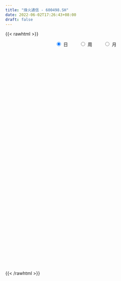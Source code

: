 ```yaml
---
title: "烽火通信 - 600498.SH"
date: 2022-06-02T17:26:43+08:00
draft: false
---
```

{{< rawhtml >}}
    <div style="text-align: center">
        <label style="padding: 1rem;"><input style="margin-right: .5rem" type="radio" name="period" value="D" checked onclick="period_change(this)">日</label>
        <label style="padding: 1rem;"><input style="margin-right: .5rem" type="radio" name="period" value="W" onclick="period_change(this)">周</label>
        <label style="padding: 1rem;"><input style="margin-right: .5rem" type="radio" name="period" value="M" onclick="period_change(this)">月</label>
    </div>
    <div id="chart" style="height: 700px;"></div> 
    <script type="text/javascript">
        const D_v = [58123.5,69690.91,69514.01,130552.1,107908.88,86481.58,83336.14,78216.59,218121.97,125869.98,115537.71,111375.78,95771.49,168625.84,162048.68,130105.77,95649.24,90140.95,131077.08,96313.9,82146.41,138189.72,122188.08,83573.09,164499.1,129668.37,70531.37,95683.31,104733.14,58663.52,63902.77,63455.49,82247.58,55685.61,375959.69,238032.36,164006.87,125461.64,88648.0,398666.41,214559.35,214316.69,254453.79,204196.14,195390.1,328602.83,374943.61,366438.34,340420.08,354017.92,434420.94,255819.17,201810.34,187340.57,161391.22,155358.97,233635.18,136768.99,122194.68,96418.66,131175.81,86026.81,134503.27,96825.32,98020.75,89576.24,81915.7,167955.32,81599.39,114326.26,95405.21,99336.61,77981.4,68319.34,97701.35,90299.07,103133.76,90605.28,102228.45,93508.17,86727.55,51470.36,81787.43,63942.75,49344.82,79073.78,60820.4,83040.97,50412.6,73699.82,39394.77,49234.24,183346.42,102860.44,89791.52,62726.87,80688.87,56501.92,62853.98,65545.4,83630.74,53930.99,71364.12,61521.32,92431.44,52854.28,38602.56,53132.52,69558.66,54778.42,94911.0,63026.47,47682.31,47779.31,53987.44,63078.87,95832.31,61272.12,74860.4,69101.29,81026.21,73371.33,68918.18,74933.48,93230.19,83349.2,64259.54,77765.73,74747.91,110283.79,77259.12,60347.77,64745.17,67325.97,58274.1,77436.25,83714.28,100366.92,85654.42,98047.37,78317.64,92011.99,76218.44,63315.2,74896.34,88246.98,58815.58,49768.2,51678.92,48601.0,63873.14,85981.08,121792.18,91229.93,81762.91,79817.39,103206.36,104610.69,61461.53,100033.6,70719.38,234152.35,149530.38,102841.86,100988.21,89452.94,87213.59,150509.47,135847.44,125176.83,76679.54,58500.65,56474.73,82752.68,62119.71,48470.37,42736.25,31937.0,35919.22,56829.95,67432.0,168263.11,113794.55,75672.26,106474.62,60900.56,66672.09,48557.83,49103.96,56675.27,57369.7,90510.23,101776.65,114033.11,65354.98,66405.86,50329.17,121330.11,101509.37,78624.63,46439.32,57624.86,39217.47,303015.24,224138.42,92290.62,102344.87,74359.85,60779.51,48303.69,51445.67,41882.77,76334.85,63594.7,57097.28,44603.69,35007.19,30718.2,34424.7,52588.93,43994.59,39636.06,47266.67,46537.77,102555.69,98341.56,86676.92,58136.63,73646.54,68682.74,55608.64,33474.56,49770.92,70979.12,39070.67,35569.19,40995.13,32281.46,42252.06,48602.9,58314.7,52950.97,84633.65,45539.0,163351.33,90171.43,121835.78,86570.46,85451.53,88112.7]
const D_histogram = [0.0,0.0146780627,0.0205223789,0.0370693231,0.0587343841,0.0765942058,0.0833000425,0.0626899131,0.0852466268,0.1047647781,0.1172874038,0.1136525882,0.0902494576,0.0950440158,0.076201071,0.025487752,-0.0100539073,-0.0169694276,0.0002021509,0.0092342507,0.0011829792,0.0083706117,-0.001451414,-0.009291213,0.0107088033,-0.012903169,-0.0217397984,-0.0648369371,-0.1187046032,-0.1379380451,-0.1449897916,-0.1481733986,-0.1586387499,-0.1516981474,-0.048350248,0.0105608542,0.0429747816,0.0474110038,0.0365234355,0.1071397949,0.1285305453,0.1304168848,0.1343601686,0.1326979914,0.0813583903,0.075416307,0.0967917598,0.1109738115,0.0998673246,0.1364445614,0.1247375885,0.115005237,0.0710207139,0.0523838287,0.0453865217,0.0197828001,-0.0417130269,-0.0802668868,-0.1162770507,-0.1434347309,-0.1830767544,-0.1897577548,-0.1615949897,-0.1605641062,-0.1436800345,-0.1365624059,-0.1362662356,-0.1686685194,-0.1709811254,-0.1845556516,-0.1798059803,-0.1551139321,-0.1431139625,-0.1195885388,-0.0763981494,-0.0408410711,-0.0073720436,0.0147542385,0.0221958169,0.0072290863,0.0025979014,0.0027671597,-0.0119388828,-0.0173014036,-0.0196779236,-0.0085262656,-0.010520392,-0.0027565821,-0.0084226948,-0.0311246717,-0.0396308481,-0.0246632511,0.0432176135,0.0735980134,0.0972206355,0.1074895713,0.100309074,0.0823393989,0.0679342576,0.0384946566,0.0042781662,-0.006259563,-0.0313835333,-0.0527741281,-0.0922811079,-0.1076765531,-0.1037160011,-0.0920619504,-0.0766250372,-0.0473263276,-0.0088528029,0.007847584,0.0100076419,0.0265305957,0.0358130659,0.0482854099,0.0722040581,0.0859241893,0.0897843106,0.0940773212,0.0733133016,0.0696742411,0.0710571473,0.072162394,0.079252964,0.0621010901,0.0394465838,0.0055063409,0.0007206091,0.0214775366,0.032218155,0.0392351556,0.0217629913,0.0019331665,-0.008128462,-0.0096070707,-0.0164556041,-0.0167007358,-0.0070124787,0.000113646,0.0116418199,0.0157256035,0.0085117005,0.0092534539,0.0040726814,-0.0128542098,-0.0272922346,-0.0272258606,-0.0212007196,-0.0212809158,-0.0085425187,0.0077529666,0.0298732956,0.0333570232,0.0331973363,0.0255813222,0.0340544181,0.0284775303,0.0232563015,0.0184786924,0.0027002896,0.0376454987,0.0482205834,0.0581729178,0.0517643793,0.028937361,-0.0043261197,-0.0749243947,-0.1344192708,-0.2065039221,-0.2286233022,-0.2177448051,-0.183066979,-0.1233856374,-0.0859796654,-0.0611094982,-0.0484518681,-0.0306002126,-0.0148263482,-0.0094441991,0.0153292503,0.0770884298,0.1152203185,0.1350051788,0.118971259,0.0976487793,0.0688013179,0.0493562961,0.0418168015,0.0216177321,-0.0048683395,-0.0517643885,-0.1031330763,-0.1550154116,-0.1767050263,-0.1715489105,-0.180078187,-0.2320655405,-0.2314561909,-0.2037664209,-0.1620048164,-0.127921292,-0.1001453956,0.0226429272,0.0542669034,0.0582400221,0.0598573402,0.0508424057,0.054665378,0.0515318389,0.0472757903,0.0526423586,0.0298155281,0.0044861719,-0.0332194931,-0.0294050104,-0.0392663965,-0.0334805704,-0.0334306078,-0.0088224251,0.0209740076,0.0319909004,0.0210140542,0.0267737897,-0.0332822874,-0.1032865727,-0.1047834441,-0.1096107991,-0.0668831524,-0.0372796705,-0.0288562358,-0.0143003697,0.0065596196,0.0245188557,0.044129856,0.062371175,0.0697211347,0.0792730454,0.0869709836,0.0941814778,0.1107046331,0.1210972918,0.0872597169,0.0732231454,0.1027988678,0.121549155,0.150123259,0.1657839087,0.1721518432,0.1809035703]
const D_fast = [0.0,0.0183475783,0.0293224893,0.0551367643,0.0914854213,0.1284937944,0.1560246418,0.1510869907,0.194955361,0.2406647069,0.2825091835,0.3072875149,0.3064467488,0.3350023109,0.3352096338,0.2908682528,0.2528131167,0.2416552395,0.2588773557,0.2702180182,0.2624624915,0.271742777,0.2615578977,0.2513952955,0.2740725126,0.2472347481,0.2329631691,0.1736567961,0.0901129792,0.036395026,-0.0069041684,-0.0471311251,-0.0972561638,-0.1282400982,-0.0369797608,0.0245715549,0.0677291777,0.0840181509,0.0822614415,0.1796627496,0.2331861363,0.267676697,0.3052100229,0.3367223435,0.3057223401,0.3186343336,0.3642077263,0.4061332309,0.4199935752,0.4906819523,0.5101593765,0.5291783342,0.5029489896,0.4974080615,0.501757385,0.4810993635,0.4091752797,0.3505546981,0.2854752715,0.2224589085,0.1370476964,0.0829272574,0.0706912751,0.031581132,0.012545195,-0.0144777777,-0.0482481664,-0.12281758,-0.1678754673,-0.2275889065,-0.2677907302,-0.281877165,-0.3056556861,-0.3120273971,-0.2879365451,-0.2625897346,-0.230963718,-0.2051488763,-0.1921583436,-0.2053178027,-0.2092995122,-0.2084384639,-0.2261292271,-0.2358170988,-0.2431130997,-0.2340930081,-0.2387172326,-0.2316425682,-0.2394143545,-0.2698974993,-0.2883113877,-0.2795096036,-0.2008243356,-0.1520444324,-0.1041166514,-0.0669753227,-0.0490785516,-0.046463377,-0.0438849538,-0.0637008907,-0.0968478396,-0.1089504595,-0.1419203131,-0.1765044399,-0.2390816967,-0.2813962802,-0.3033647284,-0.3147261654,-0.3184455115,-0.3009783837,-0.2647180598,-0.2460557769,-0.2413938085,-0.2182382058,-0.2000024692,-0.1754587727,-0.13348911,-0.0982879314,-0.0719817324,-0.0441693915,-0.0466050858,-0.032825586,-0.0136783929,0.0054674523,0.0323712632,0.0307446619,0.0179518015,-0.0146118561,-0.0192174356,0.006908876,0.0257040332,0.0425298226,0.0304984062,0.011151873,-0.000941871,-0.0048222474,-0.0157846819,-0.0202049974,-0.0122698601,-0.0051153238,0.0093233051,0.0173384895,0.0122525116,0.0153076286,0.0111450264,-0.0089954172,-0.0302565008,-0.0369965918,-0.0362716308,-0.0416720559,-0.0310692886,-0.0128355616,0.0167530913,0.0285760747,0.0367157219,0.0354950383,0.0524817388,0.0540242336,0.0546170802,0.0544591442,0.0393558138,0.0837123975,0.1063426281,0.1308381919,0.1373707483,0.1217780703,0.0874330596,-0.0018963141,-0.0949960079,-0.2187066397,-0.2979818453,-0.3415395495,-0.3526284682,-0.3237935359,-0.3078824803,-0.2982896876,-0.2977450246,-0.2875434222,-0.2754761449,-0.2724550456,-0.2438492835,-0.1628179966,-0.0958810283,-0.0423448733,-0.0286359784,-0.0255462632,-0.0371933951,-0.0442993429,-0.0413846371,-0.0561792735,-0.0838824299,-0.1437195761,-0.220871533,-0.3115077211,-0.3773735925,-0.4151047043,-0.4686535275,-0.5786572662,-0.6359119643,-0.6591637995,-0.6579033991,-0.6558001977,-0.6530606502,-0.5246115956,-0.4794208936,-0.4608877693,-0.4443061162,-0.4406104493,-0.4231211325,-0.4133717118,-0.4058088129,-0.3872816549,-0.4026546034,-0.4268624166,-0.472872955,-0.4764097248,-0.4960877101,-0.4986720266,-0.5069797159,-0.4845771395,-0.4495372048,-0.430522587,-0.4362459196,-0.4237927367,-0.4921693856,-0.5879953141,-0.6156880465,-0.6479181013,-0.6219112427,-0.6016276784,-0.6004183027,-0.589437529,-0.5669376348,-0.5428486849,-0.5122052205,-0.4783711077,-0.4535908643,-0.4242206923,-0.3947800082,-0.3640241446,-0.319824831,-0.2791578493,-0.291180495,-0.2869112802,-0.2316358409,-0.1824982648,-0.1163933462,-0.0592867193,-0.009880824,0.0440967957]
const D_slow = [0.0,0.0036695157,0.0088001104,0.0180674412,0.0327510372,0.0518995886,0.0727245993,0.0883970776,0.1097087342,0.1358999288,0.1652217797,0.1936349268,0.2161972912,0.2399582951,0.2590085629,0.2653805008,0.262867024,0.2586246671,0.2586752048,0.2609837675,0.2612795123,0.2633721652,0.2630093117,0.2606865085,0.2633637093,0.2601379171,0.2547029675,0.2384937332,0.2088175824,0.1743330711,0.1380856232,0.1010422735,0.0613825861,0.0234580492,0.0113704872,0.0140107007,0.0247543961,0.0366071471,0.045738006,0.0725229547,0.104655591,0.1372598122,0.1708498544,0.2040243522,0.2243639498,0.2432180265,0.2674159665,0.2951594194,0.3201262505,0.3542373909,0.385421788,0.4141730972,0.4319282757,0.4450242329,0.4563708633,0.4613165633,0.4508883066,0.4308215849,0.4017523222,0.3658936395,0.3201244509,0.2726850122,0.2322862648,0.1921452382,0.1562252296,0.1220846281,0.0880180692,0.0458509394,0.003105658,-0.0430332549,-0.08798475,-0.126763233,-0.1625417236,-0.1924388583,-0.2115383957,-0.2217486635,-0.2235916744,-0.2199031147,-0.2143541605,-0.2125468889,-0.2118974136,-0.2112056236,-0.2141903443,-0.2185156952,-0.2234351761,-0.2255667425,-0.2281968405,-0.2288859861,-0.2309916597,-0.2387728277,-0.2486805397,-0.2548463525,-0.2440419491,-0.2256424458,-0.2013372869,-0.1744648941,-0.1493876256,-0.1288027758,-0.1118192114,-0.1021955473,-0.1011260057,-0.1026908965,-0.1105367798,-0.1237303118,-0.1468005888,-0.1737197271,-0.1996487274,-0.222664215,-0.2418204743,-0.2536520562,-0.2558652569,-0.2539033609,-0.2514014504,-0.2447688015,-0.235815535,-0.2237441826,-0.205693168,-0.1842121207,-0.1617660431,-0.1382467127,-0.1199183874,-0.1024998271,-0.0847355403,-0.0666949418,-0.0468817008,-0.0313564282,-0.0214947823,-0.0201181971,-0.0199380448,-0.0145686606,-0.0065141219,0.003294667,0.0087354149,0.0092187065,0.007186591,0.0047848233,0.0006709223,-0.0035042617,-0.0052573813,-0.0052289698,-0.0023185148,0.001612886,0.0037408112,0.0060541746,0.007072345,0.0038587925,-0.0029642661,-0.0097707313,-0.0150709112,-0.0203911401,-0.0225267698,-0.0205885282,-0.0131202043,-0.0047809485,0.0035183856,0.0099137161,0.0184273207,0.0255467033,0.0313607786,0.0359804518,0.0366555242,0.0460668988,0.0581220447,0.0726652741,0.085606369,0.0928407092,0.0917591793,0.0730280806,0.0394232629,-0.0122027176,-0.0693585431,-0.1237947444,-0.1695614892,-0.2004078985,-0.2219028149,-0.2371801894,-0.2492931564,-0.2569432096,-0.2606497966,-0.2630108464,-0.2591785339,-0.2399064264,-0.2111013468,-0.1773500521,-0.1476072373,-0.1231950425,-0.105994713,-0.093655639,-0.0832014386,-0.0777970056,-0.0790140905,-0.0919551876,-0.1177384567,-0.1564923096,-0.2006685662,-0.2435557938,-0.2885753405,-0.3465917257,-0.4044557734,-0.4553973786,-0.4958985827,-0.5278789057,-0.5529152546,-0.5472545228,-0.533687797,-0.5191277914,-0.5041634564,-0.491452855,-0.4777865105,-0.4649035507,-0.4530846032,-0.4399240135,-0.4324701315,-0.4313485885,-0.4396534618,-0.4470047144,-0.4568213135,-0.4651914562,-0.4735491081,-0.4757547144,-0.4705112125,-0.4625134874,-0.4572599738,-0.4505665264,-0.4588870982,-0.4847087414,-0.5109046024,-0.5383073022,-0.5550280903,-0.5643480079,-0.5715620669,-0.5751371593,-0.5734972544,-0.5673675405,-0.5563350765,-0.5407422828,-0.5233119991,-0.5034937377,-0.4817509918,-0.4582056224,-0.4305294641,-0.4002551411,-0.3784402119,-0.3601344256,-0.3344347086,-0.3040474199,-0.2665166051,-0.225070628,-0.1820326672,-0.1368067746]
const D_data = [['2021-05-24', 17.26, 17.35, 17.12, 17.42],['2021-05-25', 17.32, 17.58, 17.27, 17.6],['2021-05-26', 17.62, 17.54, 17.52, 17.84],['2021-05-27', 17.5, 17.76, 17.5, 18.06],['2021-05-28', 17.76, 17.97, 17.74, 18.12],['2021-05-31', 17.97, 18.09, 17.97, 18.29],['2021-06-01', 18.1, 18.09, 17.92, 18.23],['2021-06-02', 18.12, 17.78, 17.77, 18.18],['2021-06-03', 17.82, 18.4, 17.81, 18.85],['2021-06-04', 18.34, 18.57, 18.28, 18.65],['2021-06-07', 18.56, 18.68, 18.5, 18.94],['2021-06-08', 18.67, 18.62, 18.43, 18.81],['2021-06-09', 18.66, 18.41, 18.37, 18.83],['2021-06-10', 18.37, 18.82, 18.36, 18.87],['2021-06-11', 18.89, 18.59, 18.54, 18.94],['2021-06-15', 18.54, 18.08, 18.04, 18.77],['2021-06-16', 18.25, 18.08, 17.97, 18.43],['2021-06-17', 18.04, 18.35, 18.04, 18.41],['2021-06-18', 18.36, 18.71, 18.29, 18.88],['2021-06-21', 18.62, 18.72, 18.54, 18.87],['2021-06-22', 18.71, 18.55, 18.46, 18.75],['2021-06-23', 18.49, 18.78, 18.37, 18.8],['2021-06-24', 18.8, 18.6, 18.58, 18.97],['2021-06-25', 18.52, 18.61, 18.4, 18.74],['2021-06-28', 18.67, 19.03, 18.57, 19.15],['2021-06-29', 18.91, 18.51, 18.5, 19.04],['2021-06-30', 18.53, 18.63, 18.4, 18.66],['2021-07-01', 18.63, 18.06, 18.03, 18.69],['2021-07-02', 17.99, 17.62, 17.55, 17.99],['2021-07-05', 17.63, 17.78, 17.63, 17.84],['2021-07-06', 17.73, 17.77, 17.6, 17.86],['2021-07-07', 17.69, 17.69, 17.56, 17.74],['2021-07-08', 17.71, 17.45, 17.39, 17.73],['2021-07-09', 17.41, 17.54, 17.38, 17.62],['2021-07-12', 17.78, 18.97, 17.77, 19.25],['2021-07-13', 18.94, 18.84, 18.6, 19.14],['2021-07-14', 18.89, 18.78, 18.77, 19.28],['2021-07-15', 18.83, 18.57, 18.41, 18.96],['2021-07-16', 18.52, 18.4, 18.34, 18.63],['2021-07-19', 18.3, 19.65, 17.92, 19.65],['2021-07-20', 19.5, 19.39, 19.13, 19.59],['2021-07-21', 19.39, 19.33, 19.19, 19.56],['2021-07-22', 19.33, 19.5, 19.22, 20.15],['2021-07-23', 19.82, 19.57, 19.25, 20.07],['2021-07-26', 19.46, 18.92, 18.5, 19.48],['2021-07-27', 18.92, 19.43, 18.76, 19.9],['2021-07-28', 19.36, 19.92, 18.73, 19.97],['2021-07-29', 20.2, 20.05, 19.65, 20.29],['2021-07-30', 19.7, 19.87, 19.62, 20.56],['2021-08-02', 19.92, 20.68, 19.92, 20.68],['2021-08-03', 20.76, 20.3, 20.22, 21.6],['2021-08-04', 20.1, 20.42, 20.0, 20.71],['2021-08-05', 20.2, 19.98, 19.86, 20.32],['2021-08-06', 19.89, 20.24, 19.68, 20.5],['2021-08-09', 20.27, 20.42, 20.1, 20.63],['2021-08-10', 20.42, 20.19, 20.01, 20.5],['2021-08-11', 20.18, 19.56, 19.5, 20.18],['2021-08-12', 19.43, 19.59, 19.37, 19.83],['2021-08-13', 19.49, 19.4, 19.29, 19.65],['2021-08-16', 19.34, 19.29, 19.2, 19.56],['2021-08-17', 19.22, 18.87, 18.85, 19.31],['2021-08-18', 18.82, 19.05, 18.81, 19.05],['2021-08-19', 18.95, 19.44, 18.93, 19.45],['2021-08-20', 19.25, 19.08, 18.9, 19.37],['2021-08-23', 19.18, 19.23, 18.96, 19.3],['2021-08-24', 19.22, 19.08, 18.98, 19.22],['2021-08-25', 19.08, 18.92, 18.91, 19.21],['2021-08-26', 18.9, 18.31, 18.3, 18.9],['2021-08-27', 18.26, 18.46, 18.18, 18.48],['2021-08-30', 18.6, 18.13, 18.01, 18.69],['2021-08-31', 18.14, 18.18, 17.85, 18.2],['2021-09-01', 18.18, 18.36, 18.0, 18.38],['2021-09-02', 18.36, 18.16, 18.12, 18.36],['2021-09-03', 18.1, 18.27, 18.09, 18.37],['2021-09-06', 18.28, 18.59, 18.21, 18.68],['2021-09-07', 18.59, 18.63, 18.5, 18.77],['2021-09-08', 18.63, 18.74, 18.59, 18.85],['2021-09-09', 18.74, 18.72, 18.56, 18.85],['2021-09-10', 18.7, 18.6, 18.52, 18.79],['2021-09-13', 18.54, 18.28, 18.24, 18.55],['2021-09-14', 18.28, 18.33, 18.26, 18.57],['2021-09-15', 18.23, 18.35, 18.14, 18.46],['2021-09-16', 18.34, 18.09, 18.0, 18.41],['2021-09-17', 18.02, 18.11, 17.86, 18.15],['2021-09-22', 18.01, 18.08, 17.93, 18.11],['2021-09-23', 18.18, 18.23, 18.14, 18.4],['2021-09-24', 18.24, 18.05, 18.01, 18.32],['2021-09-27', 18.38, 18.15, 18.08, 18.5],['2021-09-28', 17.97, 17.95, 17.89, 18.06],['2021-09-29', 17.82, 17.61, 17.56, 17.88],['2021-09-30', 17.59, 17.64, 17.58, 17.8],['2021-10-08', 17.74, 17.89, 17.74, 17.98],['2021-10-11', 17.92, 18.75, 17.9, 18.97],['2021-10-12', 18.5, 18.56, 18.43, 18.84],['2021-10-13', 18.56, 18.66, 18.55, 18.75],['2021-10-14', 18.66, 18.64, 18.53, 18.75],['2021-10-15', 18.7, 18.49, 18.35, 18.85],['2021-10-18', 18.43, 18.34, 18.25, 18.43],['2021-10-19', 18.36, 18.34, 18.12, 18.39],['2021-10-20', 18.43, 18.06, 18.06, 18.43],['2021-10-21', 18.06, 17.83, 17.77, 18.13],['2021-10-22', 17.88, 17.99, 17.75, 18.0],['2021-10-25', 17.8, 17.68, 17.53, 17.83],['2021-10-26', 17.54, 17.55, 17.5, 17.68],['2021-10-27', 17.55, 17.08, 17.03, 17.55],['2021-10-28', 17.03, 17.13, 17.03, 17.22],['2021-10-29', 17.15, 17.23, 17.11, 17.29],['2021-11-01', 17.23, 17.26, 17.04, 17.3],['2021-11-02', 17.28, 17.28, 17.13, 17.53],['2021-11-03', 17.35, 17.49, 17.29, 17.59],['2021-11-04', 17.45, 17.73, 17.43, 18.0],['2021-11-05', 17.71, 17.57, 17.57, 17.88],['2021-11-08', 17.58, 17.41, 17.38, 17.64],['2021-11-09', 17.45, 17.62, 17.37, 17.64],['2021-11-10', 17.6, 17.59, 17.48, 17.72],['2021-11-11', 17.56, 17.69, 17.45, 17.77],['2021-11-12', 17.64, 17.95, 17.64, 18.1],['2021-11-15', 18.04, 17.96, 17.86, 18.11],['2021-11-16', 17.98, 17.93, 17.86, 18.14],['2021-11-17', 17.94, 18.01, 17.8, 18.09],['2021-11-18', 17.94, 17.7, 17.7, 18.14],['2021-11-19', 17.64, 17.89, 17.52, 17.93],['2021-11-22', 17.89, 17.99, 17.84, 18.07],['2021-11-23', 17.91, 18.04, 17.91, 18.2],['2021-11-24', 18.05, 18.19, 18.0, 18.26],['2021-11-25', 18.26, 17.91, 17.9, 18.29],['2021-11-26', 17.91, 17.77, 17.75, 17.94],['2021-11-29', 17.53, 17.49, 17.49, 17.64],['2021-11-30', 17.59, 17.75, 17.59, 17.8],['2021-12-01', 17.76, 18.12, 17.66, 18.19],['2021-12-02', 18.18, 18.1, 18.02, 18.23],['2021-12-03', 18.14, 18.13, 18.01, 18.19],['2021-12-06', 18.15, 17.82, 17.8, 18.19],['2021-12-07', 17.86, 17.7, 17.64, 17.92],['2021-12-08', 17.75, 17.74, 17.64, 17.77],['2021-12-09', 17.74, 17.81, 17.68, 17.93],['2021-12-10', 17.72, 17.71, 17.61, 17.74],['2021-12-13', 17.72, 17.76, 17.62, 17.91],['2021-12-14', 17.74, 17.9, 17.7, 18.04],['2021-12-15', 17.92, 17.91, 17.88, 18.12],['2021-12-16', 17.82, 18.02, 17.76, 18.02],['2021-12-17', 17.98, 17.98, 17.9, 18.16],['2021-12-20', 18.01, 17.84, 17.79, 18.17],['2021-12-21', 17.81, 17.93, 17.75, 17.99],['2021-12-22', 17.93, 17.85, 17.84, 18.04],['2021-12-23', 17.83, 17.64, 17.63, 17.85],['2021-12-24', 17.66, 17.57, 17.5, 17.74],['2021-12-27', 17.53, 17.69, 17.52, 17.8],['2021-12-28', 17.69, 17.76, 17.63, 17.83],['2021-12-29', 17.76, 17.68, 17.66, 17.78],['2021-12-30', 17.66, 17.86, 17.66, 17.91],['2021-12-31', 17.85, 17.98, 17.75, 18.05],['2022-01-04', 17.99, 18.17, 17.98, 18.24],['2022-01-05', 18.17, 18.03, 17.98, 18.27],['2022-01-06', 18.08, 18.02, 17.9, 18.23],['2022-01-07', 18.02, 17.93, 17.92, 18.15],['2022-01-10', 17.92, 18.16, 17.77, 18.19],['2022-01-11', 18.12, 18.02, 18.01, 18.36],['2022-01-12', 18.06, 18.02, 17.91, 18.17],['2022-01-13', 18.24, 18.02, 17.99, 18.41],['2022-01-14', 17.92, 17.84, 17.81, 18.03],['2022-01-17', 17.92, 18.55, 17.91, 18.59],['2022-01-18', 18.53, 18.41, 18.36, 18.68],['2022-01-19', 18.33, 18.51, 18.32, 18.55],['2022-01-20', 18.65, 18.37, 18.29, 18.65],['2022-01-21', 18.32, 18.13, 18.04, 18.45],['2022-01-24', 18.09, 17.87, 17.87, 18.21],['2022-01-25', 17.81, 17.1, 17.1, 17.87],['2022-01-26', 17.22, 16.81, 16.66, 17.28],['2022-01-27', 16.73, 16.16, 16.16, 16.8],['2022-01-28', 16.32, 16.35, 16.19, 16.48],['2022-02-07', 16.65, 16.54, 16.51, 16.7],['2022-02-08', 16.51, 16.78, 16.43, 16.78],['2022-02-09', 16.78, 17.2, 16.7, 17.21],['2022-02-10', 17.16, 17.07, 16.94, 17.23],['2022-02-11', 17.0, 16.99, 16.91, 17.12],['2022-02-14', 16.87, 16.86, 16.71, 16.94],['2022-02-15', 16.85, 16.94, 16.78, 17.03],['2022-02-16', 17.05, 16.95, 16.87, 17.14],['2022-02-17', 16.9, 16.83, 16.74, 16.93],['2022-02-18', 16.88, 17.12, 16.8, 17.13],['2022-02-21', 17.35, 17.82, 17.23, 17.89],['2022-02-22', 17.68, 17.84, 17.58, 18.04],['2022-02-23', 17.81, 17.84, 17.72, 17.96],['2022-02-24', 17.72, 17.48, 17.32, 17.86],['2022-02-25', 17.65, 17.38, 17.34, 17.7],['2022-02-28', 17.38, 17.2, 17.13, 17.47],['2022-03-01', 17.2, 17.22, 17.13, 17.3],['2022-03-02', 17.18, 17.32, 17.11, 17.38],['2022-03-03', 17.35, 17.1, 17.03, 17.4],['2022-03-04', 17.09, 16.89, 16.81, 17.09],['2022-03-07', 16.77, 16.4, 16.36, 16.77],['2022-03-08', 16.4, 16.0, 15.91, 16.6],['2022-03-09', 16.08, 15.59, 15.0, 16.16],['2022-03-10', 15.9, 15.61, 15.56, 15.95],['2022-03-11', 15.4, 15.73, 15.15, 15.74],['2022-03-14', 15.6, 15.37, 15.37, 15.75],['2022-03-15', 15.3, 14.45, 14.42, 15.35],['2022-03-16', 14.65, 14.73, 13.95, 14.83],['2022-03-17', 14.92, 14.91, 14.86, 15.14],['2022-03-18', 14.95, 15.06, 14.78, 15.11],['2022-03-21', 15.16, 14.98, 14.85, 15.16],['2022-03-22', 14.94, 14.9, 14.86, 15.07],['2022-03-23', 14.88, 16.39, 14.88, 16.39],['2022-03-24', 16.29, 15.62, 15.58, 16.29],['2022-03-25', 15.58, 15.34, 15.33, 15.65],['2022-03-28', 15.2, 15.3, 14.93, 15.44],['2022-03-29', 15.32, 15.12, 15.06, 15.48],['2022-03-30', 15.17, 15.24, 15.05, 15.3],['2022-03-31', 15.19, 15.13, 15.12, 15.24],['2022-04-01', 15.13, 15.07, 14.94, 15.16],['2022-04-06', 15.0, 15.17, 14.95, 15.19],['2022-04-07', 15.14, 14.74, 14.72, 15.2],['2022-04-08', 14.69, 14.53, 14.32, 14.8],['2022-04-11', 14.52, 14.13, 14.01, 14.52],['2022-04-12', 14.16, 14.47, 14.0, 14.49],['2022-04-13', 14.39, 14.19, 14.19, 14.45],['2022-04-14', 14.29, 14.28, 14.27, 14.4],['2022-04-15', 14.23, 14.13, 14.05, 14.25],['2022-04-18', 14.09, 14.42, 14.02, 14.42],['2022-04-19', 14.35, 14.57, 14.32, 14.61],['2022-04-20', 14.7, 14.4, 14.3, 14.72],['2022-04-21', 14.31, 14.08, 14.03, 14.48],['2022-04-22', 14.01, 14.23, 13.98, 14.38],['2022-04-25', 14.15, 13.19, 13.11, 14.15],['2022-04-26', 13.36, 12.59, 12.51, 13.45],['2022-04-27', 12.4, 13.1, 12.33, 13.14],['2022-04-28', 13.0, 12.88, 12.66, 13.11],['2022-04-29', 12.98, 13.43, 12.98, 13.58],['2022-05-05', 13.15, 13.34, 13.14, 13.47],['2022-05-06', 13.08, 13.07, 12.98, 13.23],['2022-05-09', 13.03, 13.11, 12.96, 13.17],['2022-05-10', 13.02, 13.2, 12.94, 13.26],['2022-05-11', 13.2, 13.2, 13.18, 13.49],['2022-05-12', 13.18, 13.27, 13.14, 13.38],['2022-05-13', 13.34, 13.32, 13.2, 13.41],['2022-05-16', 13.39, 13.23, 13.2, 13.42],['2022-05-17', 13.23, 13.29, 13.1, 13.3],['2022-05-18', 13.3, 13.31, 13.29, 13.45],['2022-05-19', 13.12, 13.35, 13.09, 13.37],['2022-05-20', 13.37, 13.55, 13.37, 13.58],['2022-05-23', 13.59, 13.58, 13.43, 13.61],['2022-05-24', 13.58, 12.99, 12.98, 13.58],['2022-05-25', 13.0, 13.12, 12.99, 13.14],['2022-05-26', 13.13, 13.73, 12.96, 13.88],['2022-05-27', 13.66, 13.77, 13.59, 13.89],['2022-05-30', 13.9, 14.09, 13.84, 14.33],['2022-05-31', 13.97, 14.14, 13.88, 14.19],['2022-06-01', 14.13, 14.19, 14.01, 14.32],['2022-06-02', 14.19, 14.38, 14.13, 14.46]]
const W_v = [233706.58,199284.97,559111.11,410363.74,795332.26,606165.37,587371.21,551411.48,462008.0,740721.78,1607587.3,1287184.9399999999,710762.84,732096.84,968511.4800000001,1310305.9399999999,1056803.53,1249888.8500000001,757743.08,770293.65,868188.24,559928.1699999999,580939.3100000001,555900.6599999999,569656.38,596815.46,621143.63,809717.14,509711.76,207648.01,128799.62,678560.87,459676.31,358534.11,384261.58,451621.91,315356.96,351542.29,1070388.8400000001,1153330.3100000001,442640.29,490184.39,596630.77,1408467.5699999998,764188.4099999999,692480.83,600017.37,589330.8799999999,638457.3,725423.91,668437.95,938525.2899999999,940633.72,1189523.3200000001,1000083.1000000001,1092548.4300000002,1034627.99,1227527.8299999998,1038636.95,1023373.3899999999,1077222.8799999999,1027760.85,1058975.1899999999,845869.26,844459.46,1201347.9399999999,1101831.6599999999,1071802.71,747450.8400000001,737701.11,1174542.7300000002,796666.1799999999,505981.55,1011540.2,438537.06,1129829.8699999999,701669.9099999999,751878.26,752524.16,1289891.4400000002,2020486.0100000002,2335738.96,2409430.4900000002,2026740.5700000001,1115606.8199999998,1203045.04,1199893.28,1209284.3999999999,1844506.1900000002,1810137.03,426798.74,1001013.4900000001,705007.8099999999,702042.4199999999,490593.04,1260436.71,833321.47,666305.02,727658.92,757444.29,397280.07,378297.53,443628.11,976073.4099999999,1631126.6600000001,1052190.54,875740.1500000001,1092522.8500000001,1429786.79,1301373.5,761780.96,772220.5600000001,68551.06,360056.44,547276.79,373068.96,454916.11,477455.3099999999,311137.01,579585.5700000001,657101.0399999999,397880.27,630726.42,664895.3199999999,729831.8,532442.41,718851.6,528240.1800000001,670675.67,925346.1699999999,595469.4,993291.47,3350696.7599999998,3705219.0900000003,5743529.1500000004,4997886.0899999999,3723629.6100000003,2453690.1999999997,1631255.23,1344670.9700000002,1179019.7799999998,1414378.7000000002,1601008.8500000001,2093027.0,1590455.74,1937823.6399999999,1555149.27,977251.49,1400849.4300000002,731954.74,1515012.3100000001,2926313.3399999999,1958185.0800000001,1120739.95,704504.96,984907.51,661112.01,654313.58,713199.3300000001,590785.39,594966.42,375092.49,352295.76,141418.86,70994.52,313367.87,308196.92,265402.05,939995.6100000001,871252.54,535270.88,469125.5699999999,455525.59,426618.53,276108.64,383588.58,706587.22,1008815.2500000001,1030263.08,756908.4100000001,758992.1799999999,654189.8,222540.52,201359.88,464880.73,378188.62,379517.37,367848.6,225720.63,233633.57,280603.17,218380.39,313762.3,363065.53,110345.99,296703.35,231776.57,435789.4,592026.26,653359.5,446973.04,522411.2000000001,565115.2899999999,323954.97,992108.5600000001,1286192.3799999999,1605794.9600000002,1433408.9400000002,809349.04,544949.8700000001,519067.4,455368.8199999999,483967.91,377436.26,189239.0,246548.16,49234.24,519414.12,322463.03,316773.72,335407.0699999999,308360.24,359631.35,384690.59,400404.32,351495.77,454398.34,361492.54,299902.34,374602.41,440031.5599999999,676965.74,575426.87,308318.14,234854.42,525105.1,278378.85,438080.83,398232.6,716286.61,337233.59,181812.32,201851.06,230024.02,419357.34,124291.38,228864.46,222446.25,436646.3799999999,381970.47]
const W_histogram = [0.0,0.0025527066,0.0761270184,0.1155192341,0.29580805,0.4055877245,0.4000385464,0.4600669365,0.4434072614,0.4436377226,0.6812604326,0.7811652751,0.7168960089,0.6810105996,0.59176887,0.8227728449,0.6980656048,0.5072378333,0.2385038617,0.0263811095,-0.1015467082,-0.1869959082,-0.4221569091,-0.4991865944,-0.5625479467,-0.6905961352,-0.6454093959,-0.8282210168,-0.9542045139,-0.9081548282,-0.8209925788,-0.5863153075,-0.355659987,-0.2792051196,-0.4087089565,-0.2594466314,-0.1871139754,-0.1784900285,-0.2417515648,-0.1975070976,-0.2217662537,-0.243788987,-0.2346200894,-0.106929405,-0.1149799512,-0.0083152745,-0.0988888564,-0.2876925008,-0.2684120217,-0.234617366,-0.1304210265,0.0931470927,0.2806856405,0.2973245772,0.5231090109,0.672947828,0.6311415506,0.5088976706,0.3714797071,0.3208908273,0.204115398,0.2238195548,-0.0713369812,-0.1614718723,-0.1441753633,-0.1041552288,0.0127029435,0.156250619,0.0431641435,0.0041595671,-0.0718923758,-0.1153219568,-0.1676738129,-0.1012378834,-0.0937880451,-0.0047854622,0.0681367351,0.0797769876,0.0439185788,0.1140856811,0.3801481372,0.4695533572,0.4769378062,0.3899576005,0.3247216846,0.2572872139,0.206101411,0.0996667323,0.1260523157,-0.0104050607,-0.1677237232,-0.3792664328,-0.5860384626,-0.6812806187,-0.6949670699,-0.583758765,-0.4893891479,-0.348778508,-0.2897837881,-0.2333223394,-0.2644778494,-0.2742854597,-0.2370263284,-0.08807849,0.0147762948,0.076933584,0.1273795058,0.0399148595,0.112373554,0.1942225509,0.1814973795,0.0950702943,0.0305799074,-0.0149354573,-0.0423085543,-0.0918787717,-0.1200067426,-0.1106109121,-0.1411158174,-0.2176833407,-0.2637288894,-0.2467856755,-0.1721809199,-0.0681443796,0.0318102114,0.150059271,0.1902711597,0.2090235234,0.1247976596,-0.0402637946,-0.1330132492,-0.0546583149,0.2360868229,0.6441745953,1.2395194188,1.4797719088,1.3742785963,1.0449037382,0.740060602,0.5133885314,0.2404876565,0.0946826479,0.1827470313,0.2272919958,0.0438719087,-0.3565182047,-0.4805351363,-0.6222032369,-0.5976115129,-0.6174335698,-0.5433079317,-0.3012642667,-0.3973819295,-0.4933771467,-0.5071958632,-0.5359124394,-0.5246529877,-0.5126206738,-0.5557258766,-0.5992314704,-0.6872048645,-0.6494530214,-0.6527368458,-0.6060526787,-0.4952921255,-0.3937194796,-0.2914838728,-0.2516018178,-0.0576751182,0.0140855148,0.124181764,0.1546105465,0.1797446831,0.0875139024,0.0412282882,-0.0473176984,0.0287454843,0.1101176649,0.1660500657,0.0980658061,-0.113169757,-0.35499796,-0.4410562014,-0.3875882088,-0.3589919227,-0.2949732822,-0.2765302723,-0.2429555414,-0.1768521266,-0.1093769475,-0.0302899552,0.0156221944,0.084885493,0.074339389,0.0543588355,0.0581064194,0.0598048568,0.1193440138,0.2047235203,0.264342671,0.3104696713,0.3309744904,0.2767928475,0.2360826757,0.2654007792,0.3562529193,0.4245774421,0.478699945,0.4427732788,0.3844648884,0.2951631167,0.2178854995,0.1848839897,0.1286120077,0.0878528775,0.0364171464,0.0230225307,0.0564572265,0.0471628178,-0.0051262237,-0.0114112762,0.0140462683,0.0299531447,0.0351426536,0.0638950629,0.0559855853,0.0694183608,0.0519696488,0.068291744,0.0754133198,0.0736702746,0.0905452329,-0.0141039532,-0.0349653432,-0.0346838927,-0.0127899257,-0.0263314669,-0.1040712483,-0.1864661403,-0.2064077145,-0.2207886589,-0.2476579825,-0.2714473105,-0.2595315657,-0.2827055885,-0.2979342621,-0.267776805,-0.21141914,-0.1417503638,-0.0421786268]
const W_fast = [0.0,0.0031908832,0.0957969497,0.1640689739,0.4183098023,0.6294864079,0.7239468664,0.8989919907,0.9931841309,1.1043240227,1.5122618408,1.8074580022,1.9224127382,2.0567799788,2.1154804668,2.5521776528,2.6019868139,2.5379685007,2.3288604946,2.1233330198,1.9700185251,1.837820348,1.4971201198,1.2952937859,1.0912954469,0.7905982246,0.6744326149,0.2845657398,-0.0799688858,-0.2609579072,-0.3790438025,-0.290945358,-0.1492050342,-0.1425514468,-0.3742325228,-0.2898318556,-0.2642776934,-0.3002762537,-0.4239756811,-0.4291079884,-0.5088087078,-0.591778688,-0.6412648127,-0.5403064795,-0.5771020136,-0.4725161555,-0.5878119515,-0.848538721,-0.8963612473,-0.9212209332,-0.8496298503,-0.6027749579,-0.345065,-0.254094919,0.1024667674,0.4205425415,0.5365216518,0.5415021895,0.4969541527,0.5265879797,0.4608414,0.5365004455,0.2235096641,0.093006805,0.0742594732,0.0882408004,0.2082747086,0.3908850389,0.2885895992,0.2506249146,0.1565998777,0.0843398075,-0.0099305017,0.0311959569,0.0151987839,0.1030050013,0.1929613824,0.2245458818,0.1996671177,0.2983556402,0.6594551306,0.8662486899,0.9928675904,1.0033767849,1.0193212902,1.0162086229,1.0165481728,0.9350301771,0.9929288395,0.8538701978,0.6546206046,0.3482612867,-0.0050203588,-0.2705826695,-0.4580108882,-0.4927422745,-0.5207199444,-0.4673039315,-0.4807551586,-0.4826242948,-0.5798992671,-0.6582782424,-0.6802756932,-0.5533474772,-0.4467986188,-0.3654079335,-0.2831171352,-0.3606030667,-0.2600509837,-0.1296463491,-0.0969971756,-0.1596566872,-0.2165020973,-0.2657513263,-0.3037015618,-0.3762414722,-0.4343711287,-0.4526280263,-0.5184118859,-0.6494002444,-0.7613780154,-0.8061312204,-0.7745716948,-0.6875712494,-0.5796641056,-0.4239002282,-0.3361205495,-0.265112305,-0.3181387539,-0.4932661568,-0.6192689236,-0.554578568,-0.2048117246,0.3643196967,1.2695443749,1.8797398421,2.1178161787,2.0496672551,1.9298392694,1.8315143316,1.6187353709,1.4966010242,1.6303521655,1.7317201289,1.559268019,1.0697483544,0.8255976387,0.5283787289,0.4035675747,0.2293871254,0.1676857805,0.3344133788,0.1389502337,-0.0803892702,-0.2210069525,-0.3837016386,-0.5036054338,-0.6197282884,-0.8017649603,-0.9950784217,-1.2548530319,-1.3794644442,-1.54593248,-1.6507614827,-1.6638239607,-1.6606811847,-1.6313165462,-1.6543349456,-1.4748270256,-1.3995450139,-1.2584033236,-1.1893219045,-1.1192515972,-1.1896039023,-1.2255824444,-1.3259578556,-1.2427083019,-1.1338067051,-1.0363617878,-1.0798295959,-1.3193575982,-1.6499352912,-1.846257583,-1.8896866426,-1.9508383372,-1.9605630172,-2.0112525753,-2.0384167298,-2.0165263467,-1.9763954045,-1.9048809009,-1.8550632027,-1.7645785309,-1.7565397876,-1.7629306322,-1.7446564434,-1.7280067919,-1.6386316314,-1.5020712449,-1.3763664264,-1.2526220083,-1.1493735666,-1.1343569976,-1.1160465005,-1.0203782022,-0.8404628323,-0.665993949,-0.4921964598,-0.4174298063,-0.3796219746,-0.3951329671,-0.4179392095,-0.4047197218,-0.4288387018,-0.4476346127,-0.4899660572,-0.4976050402,-0.4500560377,-0.447559742,-0.5011303394,-0.510268211,-0.4812990995,-0.4579039369,-0.4439287646,-0.3992025896,-0.3931156708,-0.3623283052,-0.366784605,-0.3333895737,-0.307414668,-0.2907401445,-0.2512288781,-0.3594040524,-0.3890067782,-0.3973963009,-0.3786998153,-0.3988242233,-0.5025818167,-0.6315932438,-0.7031367466,-0.7727148557,-0.861498675,-0.9531498306,-1.0061169772,-1.0999673972,-1.1896796362,-1.2264663804,-1.2229635003,-1.1887323151,-1.0997052348]
const W_slow = [0.0,0.0006381766,0.0196699313,0.0485497398,0.1225017523,0.2238986834,0.32390832,0.4389250541,0.5497768695,0.6606863001,0.8310014083,1.0262927271,1.2055167293,1.3757693792,1.5237115967,1.7294048079,1.9039212091,2.0307306674,2.0903566329,2.0969519103,2.0715652332,2.0248162562,1.9192770289,1.7944803803,1.6538433936,1.4811943598,1.3198420108,1.1127867566,0.8742356282,0.6471969211,0.4419487764,0.2953699495,0.2064549528,0.1366536729,0.0344764337,-0.0303852241,-0.077163718,-0.1217862251,-0.1822241163,-0.2316008907,-0.2870424542,-0.3479897009,-0.4066447233,-0.4333770745,-0.4621220623,-0.464200881,-0.4889230951,-0.5608462203,-0.6279492257,-0.6866035672,-0.7192088238,-0.6959220506,-0.6257506405,-0.5514194962,-0.4206422435,-0.2524052865,-0.0946198988,0.0326045188,0.1254744456,0.2056971524,0.2567260019,0.3126808907,0.2948466453,0.2544786773,0.2184348365,0.1923960292,0.1955717651,0.2346344199,0.2454254557,0.2464653475,0.2284922536,0.1996617643,0.1577433111,0.1324338403,0.108986829,0.1077904635,0.1248246472,0.1447688941,0.1557485389,0.1842699591,0.2793069934,0.3966953327,0.5159297842,0.6134191844,0.6945996055,0.758921409,0.8104467618,0.8353634448,0.8668765237,0.8642752586,0.8223443278,0.7275277196,0.5810181039,0.4106979492,0.2369561817,0.0910164905,-0.0313307965,-0.1185254235,-0.1909713705,-0.2493019554,-0.3154214177,-0.3839927826,-0.4432493647,-0.4652689872,-0.4615749135,-0.4423415175,-0.4104966411,-0.4005179262,-0.3724245377,-0.3238689,-0.2784945551,-0.2547269815,-0.2470820047,-0.250815869,-0.2613930076,-0.2843627005,-0.3143643861,-0.3420171142,-0.3772960685,-0.4317169037,-0.497649126,-0.5593455449,-0.6023907749,-0.6194268698,-0.611474317,-0.5739594992,-0.5263917093,-0.4741358284,-0.4429364135,-0.4530023622,-0.4862556745,-0.4999202532,-0.4408985474,-0.2798548986,0.0300249561,0.3999679333,0.7435375824,1.0047635169,1.1897786674,1.3181258003,1.3782477144,1.4019183764,1.4476051342,1.5044281331,1.5153961103,1.4262665591,1.306132775,1.1505819658,1.0011790876,0.8468206951,0.7109937122,0.6356776455,0.5363321632,0.4129878765,0.2861889107,0.1522108008,0.0210475539,-0.1071076146,-0.2460390837,-0.3958469513,-0.5676481674,-0.7300114228,-0.8931956342,-1.0447088039,-1.1685318353,-1.2669617052,-1.3398326734,-1.4027331278,-1.4171519074,-1.4136305287,-1.3825850877,-1.343932451,-1.2989962803,-1.2771178047,-1.2668107326,-1.2786401572,-1.2714537861,-1.2439243699,-1.2024118535,-1.177895402,-1.2061878412,-1.2949373312,-1.4052013816,-1.5020984338,-1.5918464145,-1.665589735,-1.7347223031,-1.7954611884,-1.8396742201,-1.8670184569,-1.8745909457,-1.8706853971,-1.8494640239,-1.8308791766,-1.8172894678,-1.8027628629,-1.7878116487,-1.7579756452,-1.7067947652,-1.6407090974,-1.5630916796,-1.480348057,-1.4111498451,-1.3521291762,-1.2857789814,-1.1967157516,-1.0905713911,-0.9708964048,-0.8602030851,-0.764086863,-0.6902960838,-0.6358247089,-0.5896037115,-0.5574507096,-0.5354874902,-0.5263832036,-0.5206275709,-0.5065132643,-0.4947225598,-0.4960041157,-0.4988569348,-0.4953453677,-0.4878570815,-0.4790714182,-0.4630976524,-0.4491012561,-0.4317466659,-0.4187542537,-0.4016813177,-0.3828279878,-0.3644104191,-0.3417741109,-0.3453000992,-0.354041435,-0.3627124082,-0.3659098896,-0.3724927563,-0.3985105684,-0.4451271035,-0.4967290321,-0.5519261968,-0.6138406925,-0.6817025201,-0.7465854115,-0.8172618087,-0.8917453742,-0.9586895754,-1.0115443604,-1.0469819513,-1.057526608]
const W_data = [['2017-07-21', 24.45, 23.77, 22.97, 24.45],['2017-07-28', 23.77, 23.81, 23.13, 24.02],['2017-08-04', 24.4, 24.94, 24.28, 25.86],['2017-08-11', 25.01, 24.9, 24.69, 25.89],['2017-08-18', 24.92, 27.44, 24.91, 27.69],['2017-08-25', 27.58, 27.65, 26.36, 28.4],['2017-09-01', 27.91, 26.85, 26.41, 28.0],['2017-09-08', 26.73, 28.22, 26.61, 28.37],['2017-09-15', 28.05, 27.81, 27.53, 28.8],['2017-09-22', 27.82, 28.42, 26.62, 29.03],['2017-09-29', 28.6, 32.6, 27.9, 33.99],['2017-10-13', 34.02, 32.51, 31.5, 35.17],['2017-10-20', 32.2, 31.31, 30.58, 33.98],['2017-10-27', 31.18, 32.14, 31.08, 33.13],['2017-11-03', 31.76, 31.85, 31.0, 34.45],['2017-11-10', 31.79, 37.05, 31.51, 37.5],['2017-11-17', 36.7, 33.75, 33.5, 37.84],['2017-11-24', 33.13, 32.83, 32.24, 36.46],['2017-12-01', 32.65, 31.2, 29.53, 32.65],['2017-12-08', 31.04, 31.01, 29.13, 31.98],['2017-12-15', 31.19, 31.41, 30.3, 32.2],['2017-12-22', 31.28, 31.54, 30.0, 31.87],['2017-12-29', 31.54, 28.83, 28.33, 31.69],['2018-01-05', 28.85, 29.86, 28.34, 30.57],['2018-01-12', 29.76, 29.47, 28.89, 30.13],['2018-01-19', 29.46, 27.86, 27.2, 29.54],['2018-01-26', 27.93, 29.47, 27.37, 29.66],['2018-02-02', 29.86, 25.82, 24.48, 29.86],['2018-02-09', 25.3, 25.12, 23.6, 26.06],['2018-02-14', 25.39, 26.42, 25.39, 26.78],['2018-02-23', 26.5, 26.68, 26.5, 27.58],['2018-03-02', 27.0, 28.89, 26.83, 29.7],['2018-03-09', 28.87, 29.76, 28.33, 29.89],['2018-03-16', 29.91, 28.43, 28.11, 30.29],['2018-03-23', 28.11, 25.44, 25.17, 28.68],['2018-03-30', 25.1, 28.72, 24.95, 28.83],['2018-04-04', 28.79, 28.17, 27.88, 29.66],['2018-04-13', 28.16, 27.43, 27.0, 28.39],['2018-04-20', 27.3, 26.19, 23.67, 27.97],['2018-04-27', 26.45, 27.28, 25.74, 29.38],['2018-05-04', 27.1, 26.27, 25.65, 27.29],['2018-05-11', 26.33, 25.94, 25.86, 26.94],['2018-05-18', 26.38, 26.05, 25.4, 26.88],['2018-05-25', 26.68, 27.71, 26.68, 29.88],['2018-06-01', 27.97, 26.18, 25.6, 28.46],['2018-06-08', 26.42, 27.77, 25.88, 28.12],['2018-06-15', 27.6, 25.23, 25.02, 27.6],['2018-06-22', 24.78, 23.01, 21.86, 25.1],['2018-06-29', 23.19, 24.85, 22.2, 24.95],['2018-07-06', 25.5, 24.88, 24.21, 26.07],['2018-07-13', 25.05, 25.89, 23.78, 26.19],['2018-07-20', 26.25, 28.16, 26.16, 28.44],['2018-07-27', 28.3, 28.88, 28.2, 30.15],['2018-08-03', 29.56, 27.44, 27.08, 31.03],['2018-08-10', 26.89, 30.98, 26.63, 31.3],['2018-08-17', 31.0, 31.48, 30.25, 32.94],['2018-08-24', 30.88, 29.87, 29.4, 31.97],['2018-08-31', 30.01, 28.87, 28.81, 32.5],['2018-09-07', 28.7, 28.34, 27.65, 30.25],['2018-09-14', 28.35, 29.22, 27.8, 29.89],['2018-09-21', 28.7, 28.18, 26.98, 29.33],['2018-09-28', 28.05, 29.84, 27.9, 30.35],['2018-10-12', 28.7, 25.25, 23.76, 28.78],['2018-10-19', 25.5, 26.72, 24.42, 27.05],['2018-10-26', 27.55, 27.78, 26.75, 29.25],['2018-11-02', 27.85, 28.15, 25.52, 28.85],['2018-11-09', 28.1, 29.53, 28.0, 30.98],['2018-11-16', 29.51, 30.67, 29.0, 30.93],['2018-11-23', 30.5, 27.65, 27.58, 30.92],['2018-11-30', 27.25, 28.22, 27.25, 29.55],['2018-12-07', 29.55, 27.45, 26.56, 30.0],['2018-12-14', 27.13, 27.49, 27.03, 28.5],['2018-12-21', 27.47, 27.03, 26.41, 27.51],['2018-12-28', 27.11, 28.47, 27.08, 29.01],['2019-01-04', 28.33, 27.87, 27.06, 28.88],['2019-01-11', 27.96, 29.13, 27.8, 29.99],['2019-01-18', 29.0, 29.41, 28.52, 29.66],['2019-01-25', 29.5, 28.95, 28.81, 30.42],['2019-02-01', 29.08, 28.36, 27.25, 29.34],['2019-02-15', 28.33, 29.87, 28.2, 31.21],['2019-02-22', 30.18, 33.47, 29.7, 34.02],['2019-03-01', 34.68, 32.61, 32.01, 35.68],['2019-03-08', 33.0, 32.29, 31.25, 34.23],['2019-03-15', 32.41, 31.32, 31.1, 33.8],['2019-03-22', 31.32, 31.56, 31.12, 32.13],['2019-03-29', 31.03, 31.51, 29.92, 32.12],['2019-04-04', 31.71, 31.69, 31.51, 32.75],['2019-04-12', 31.89, 30.81, 30.55, 32.63],['2019-04-19', 31.22, 32.47, 30.31, 32.7],['2019-04-26', 32.74, 30.3, 30.26, 34.0],['2019-04-30', 30.3, 29.29, 28.65, 30.46],['2019-05-10', 27.99, 27.5, 25.7, 27.99],['2019-05-17', 27.1, 26.13, 25.97, 27.3],['2019-05-24', 26.1, 26.27, 25.78, 27.83],['2019-05-31', 26.28, 26.49, 26.21, 27.31],['2019-06-06', 26.67, 27.83, 26.37, 29.48],['2019-06-14', 27.88, 27.75, 27.7, 29.13],['2019-06-21', 27.7, 28.62, 27.62, 29.08],['2019-06-28', 28.6, 27.86, 27.34, 28.68],['2019-07-05', 28.71, 27.9, 27.7, 28.88],['2019-07-12', 27.8, 26.63, 26.45, 27.8],['2019-07-19', 26.69, 26.52, 26.2, 27.34],['2019-07-26', 26.53, 26.92, 26.0, 27.15],['2019-08-02', 26.96, 28.63, 26.9, 28.83],['2019-08-09', 28.5, 28.64, 27.98, 30.07],['2019-08-16', 28.8, 28.55, 27.67, 30.36],['2019-08-23', 28.85, 28.73, 28.51, 30.24],['2019-08-30', 28.06, 26.91, 26.75, 28.96],['2019-09-06', 26.9, 28.88, 26.84, 29.56],['2019-09-12', 29.18, 29.49, 28.78, 30.46],['2019-09-20', 29.49, 28.6, 28.32, 29.77],['2019-09-27', 28.5, 27.48, 27.13, 29.29],['2019-09-30', 27.48, 27.36, 27.23, 27.65],['2019-10-11', 27.41, 27.27, 26.92, 27.85],['2019-10-18', 27.55, 27.24, 26.84, 27.72],['2019-10-25', 27.27, 26.66, 26.44, 27.48],['2019-11-01', 26.81, 26.59, 26.2, 27.17],['2019-11-08', 26.7, 26.87, 26.6, 27.17],['2019-11-15', 26.61, 26.16, 26.01, 26.69],['2019-11-22', 26.18, 25.09, 25.0, 26.38],['2019-11-29', 25.09, 24.88, 24.08, 25.7],['2019-12-06', 24.74, 25.31, 24.39, 25.32],['2019-12-13', 25.37, 26.03, 25.12, 26.41],['2019-12-20', 26.12, 26.7, 26.02, 27.23],['2019-12-27', 26.81, 27.1, 25.81, 27.6],['2020-01-03', 26.91, 27.91, 26.72, 28.14],['2020-01-10', 27.62, 27.42, 26.69, 28.04],['2020-01-17', 27.4, 27.4, 27.26, 28.13],['2020-01-23', 27.38, 26.0, 25.55, 28.01],['2020-02-07', 23.4, 24.28, 21.1, 24.32],['2020-02-14', 24.25, 24.35, 23.98, 25.04],['2020-02-21', 24.46, 26.31, 24.41, 26.67],['2020-02-28', 27.17, 29.98, 27.17, 31.47],['2020-03-06', 31.31, 33.65, 30.55, 36.2],['2020-03-13', 33.5, 39.46, 32.02, 41.95],['2020-03-20', 39.5, 38.4, 34.11, 40.65],['2020-03-27', 36.95, 35.66, 35.01, 40.48],['2020-04-03', 34.2, 32.77, 32.0, 34.45],['2020-04-10', 33.63, 32.23, 31.88, 34.97],['2020-04-17', 31.8, 32.45, 31.07, 33.15],['2020-04-24', 32.45, 31.01, 30.95, 33.1],['2020-04-30', 31.3, 31.8, 30.08, 32.66],['2020-05-08', 31.45, 34.89, 31.3, 35.72],['2020-05-15', 36.0, 35.08, 34.83, 37.28],['2020-05-22', 34.7, 32.17, 31.65, 34.92],['2020-05-29', 29.9, 27.95, 27.49, 30.38],['2020-06-05', 28.36, 29.85, 28.1, 30.9],['2020-06-12', 30.05, 28.64, 28.03, 30.7],['2020-06-19', 28.49, 30.07, 28.26, 30.82],['2020-06-24', 29.96, 29.17, 29.02, 30.17],['2020-07-03', 29.0, 30.14, 28.3, 30.3],['2020-07-10', 30.53, 32.86, 30.31, 34.59],['2020-07-17', 32.49, 28.82, 28.4, 33.76],['2020-07-24', 29.02, 28.01, 27.85, 30.25],['2020-07-31', 28.01, 28.39, 27.59, 28.97],['2020-08-07', 28.47, 27.7, 27.6, 29.1],['2020-08-14', 27.5, 27.74, 27.08, 28.07],['2020-08-21', 27.81, 27.39, 27.22, 28.56],['2020-08-28', 27.25, 26.16, 25.61, 27.41],['2020-09-04', 26.1, 25.41, 25.1, 26.73],['2020-09-11', 25.41, 23.91, 23.37, 25.66],['2020-09-18', 24.09, 24.72, 23.9, 24.75],['2020-09-25', 24.75, 23.66, 23.65, 25.4],['2020-09-30', 23.69, 23.76, 23.59, 24.2],['2020-10-09', 24.0, 24.39, 24.0, 24.41],['2020-10-16', 24.45, 24.32, 24.2, 25.1],['2020-10-23', 24.8, 24.42, 24.36, 25.25],['2020-10-30', 24.43, 23.61, 23.57, 24.43],['2020-11-06', 23.95, 25.85, 22.82, 26.56],['2020-11-13', 26.1, 24.82, 24.59, 26.87],['2020-11-20', 24.88, 25.65, 24.62, 25.87],['2020-11-27', 25.69, 24.95, 24.83, 25.83],['2020-12-04', 24.93, 24.98, 24.74, 25.57],['2020-12-11', 24.99, 23.25, 23.03, 25.06],['2020-12-18', 23.3, 23.32, 23.06, 23.8],['2020-12-25', 23.32, 22.24, 22.0, 23.53],['2020-12-31', 22.25, 24.08, 21.7, 24.31],['2021-01-08', 23.65, 24.45, 23.36, 25.15],['2021-01-15', 24.3, 24.44, 24.05, 25.61],['2021-01-22', 24.3, 22.79, 22.7, 24.87],['2021-01-29', 20.86, 20.06, 19.94, 21.92],['2021-02-05', 20.11, 18.08, 17.9, 20.27],['2021-02-10', 18.24, 18.63, 18.11, 18.7],['2021-02-19', 19.01, 19.75, 18.86, 19.85],['2021-02-26', 19.9, 19.14, 18.91, 20.08],['2021-03-05', 19.18, 19.34, 18.92, 19.69],['2021-03-12', 19.41, 18.52, 18.31, 19.74],['2021-03-19', 18.43, 18.39, 18.0, 19.27],['2021-03-26', 18.38, 18.64, 18.26, 18.7],['2021-04-02', 18.76, 18.64, 18.28, 18.79],['2021-04-09', 18.64, 18.86, 18.55, 19.26],['2021-04-16', 18.86, 18.51, 18.2, 18.91],['2021-04-23', 18.48, 18.89, 18.4, 18.99],['2021-04-30', 18.99, 17.85, 17.67, 19.09],['2021-05-07', 17.8, 17.44, 17.4, 17.84],['2021-05-14', 17.44, 17.48, 16.84, 17.56],['2021-05-21', 17.49, 17.26, 17.23, 17.74],['2021-05-28', 17.26, 17.97, 17.12, 18.12],['2021-06-04', 17.97, 18.57, 17.77, 18.85],['2021-06-11', 18.56, 18.59, 18.36, 18.94],['2021-06-18', 18.54, 18.71, 17.97, 18.88],['2021-06-25', 18.62, 18.61, 18.37, 18.97],['2021-07-02', 18.67, 17.62, 17.55, 19.15],['2021-07-09', 17.63, 17.54, 17.38, 17.86],['2021-07-16', 17.78, 18.4, 17.77, 19.28],['2021-07-23', 18.3, 19.57, 17.92, 20.15],['2021-07-30', 19.46, 19.87, 18.5, 20.56],['2021-08-06', 19.92, 20.24, 19.68, 21.6],['2021-08-13', 20.27, 19.4, 19.29, 20.63],['2021-08-20', 19.34, 19.08, 18.81, 19.56],['2021-08-27', 19.18, 18.46, 18.18, 19.3],['2021-09-03', 18.6, 18.27, 17.85, 18.69],['2021-09-10', 18.28, 18.6, 18.21, 18.85],['2021-09-17', 18.54, 18.11, 17.86, 18.57],['2021-09-24', 18.01, 18.05, 17.93, 18.4],['2021-09-30', 18.38, 17.64, 17.56, 18.5],['2021-10-08', 17.74, 17.89, 17.74, 17.98],['2021-10-15', 17.92, 18.49, 17.9, 18.97],['2021-10-22', 18.43, 17.99, 17.75, 18.43],['2021-10-29', 17.8, 17.23, 17.03, 17.83],['2021-11-05', 17.23, 17.57, 17.04, 18.0],['2021-11-12', 17.58, 17.95, 17.37, 18.1],['2021-11-19', 18.04, 17.89, 17.52, 18.14],['2021-11-26', 17.89, 17.77, 17.75, 18.29],['2021-12-03', 17.53, 18.13, 17.49, 18.23],['2021-12-10', 18.15, 17.71, 17.61, 18.19],['2021-12-17', 17.72, 17.98, 17.62, 18.16],['2021-12-24', 18.01, 17.57, 17.5, 18.17],['2021-12-31', 17.53, 17.98, 17.52, 18.05],['2022-01-07', 17.99, 17.93, 17.9, 18.27],['2022-01-14', 17.92, 17.84, 17.77, 18.41],['2022-01-21', 17.92, 18.13, 17.91, 18.68],['2022-01-28', 18.09, 16.35, 16.16, 18.21],['2022-02-11', 16.65, 16.99, 16.43, 17.23],['2022-02-18', 16.87, 17.12, 16.71, 17.14],['2022-02-25', 17.35, 17.38, 17.23, 18.04],['2022-03-04', 17.38, 16.89, 16.81, 17.47],['2022-03-11', 16.77, 15.73, 15.0, 16.77],['2022-03-18', 15.6, 15.06, 13.95, 15.75],['2022-03-25', 15.16, 15.34, 14.85, 16.39],['2022-04-01', 15.2, 15.07, 14.93, 15.48],['2022-04-08', 15.0, 14.53, 14.32, 15.2],['2022-04-15', 14.52, 14.13, 14.0, 14.52],['2022-04-22', 14.09, 14.23, 13.98, 14.72],['2022-04-29', 14.15, 13.43, 12.33, 14.15],['2022-05-06', 13.15, 13.07, 12.98, 13.47],['2022-05-13', 13.03, 13.32, 12.94, 13.49],['2022-05-20', 13.39, 13.55, 13.09, 13.58],['2022-05-27', 13.59, 13.77, 12.96, 13.89],['2022-06-02', 13.9, 14.38, 13.84, 14.46]]
const M_v = [923822.1699999999,679108.2899999999,601776.1000000001,251986.29,150956.87,450279.2599999999,206690.45,261265.81,120433.07,78927.22,176126.26,87289.66,138101.11,99848.63,91728.4,296991.92,193686.0,250707.76,96041.72,84013.37,201290.29,214926.77,126471.37,125195.58,146059.99,100319.41,114699.07,152552.82,202330.4099999999,162968.38,455488.1900000001,185579.7,154842.66,151631.94,408943.6199999999,558220.1,360832.1099999999,316129.1699999999,307366.8,295112.76,197669.82,505632.33,150936.05,269261.5299999999,185836.23,100113.78,422100.97,240476.11,560780.7499999999,335640.94,171443.2,479888.29,401587.11,412420.72,64294.25,784865.3900000001,994263.1699999998,1606961.3700000001,818554.5,995808.7999999998,456998.69,684539.64,439884.72,528398.12,1104554.7900000003,1716052.5400000003,1215739.95,1678353.4100000001,1991574.4900000005,2057179.3700000001,1782507.7,770303.5,1493090.2199999995,1193942.8499999999,771844.1900000001,2237326.5100000002,1605338.9000000001,1308383.3299999998,514333.81,562281.3300000001,769587.61,1891980.48,1116452.1200000001,1032579.0800000001,527323.9399999999,355919.15,336091.8,956578.02,1292233.1599999997,757832.4299999999,1270707.9500000002,1182205.7199999997,1106978.3399999999,1037078.58,841882.2299999999,1425450.02,998084.27,835115.2399999999,423280.27,974544.11,1670547.27,1286484.2700000003,417734.78,747098.1699999999,1067488.51,689252.5599999999,682802.37,621134.37,708432.1900000001,854644.08,1105259.5800000001,1271553.9299999999,730705.0,643632.59,811979.6699999999,984487.8099999999,777450.8700000001,475472.66,639220.77,790190.75,687414.09,472347.53,517814.53,848340.4199999999,462169.58,448268.9899999999,614357.0699999999,975767.7499999998,589603.2599999999,717164.6,808931.7200000001,712938.2699999999,711668.9,589126.48,380467.77,488696.1300000001,975595.2000000001,857157.34,755808.4700000001,1390253.1100000001,833675.0600000001,2628091.5899999999,3827462.6900000004,7362951.6999999993,5888162.1300000008,3870383.5899999999,3916281.7699999996,2802093.8800000004,2719652.8600000008,1847251.5699999996,2214923.7699999996,1843981.97,1832523.54,1272405.04,1109895.8700000001,2341529.1400000006,2612644.0099999998,3661090.1600000001,2645412.9100000001,3334879.2999999998,4145182.48,2296754.3699999996,5619141.4699999988,5612964.5899999999,6073615.8699999992,5524584.5600000005,7506920.8800000018,5077783.75,2459166.5600000001,2752683.23,3635240.8199999994,2746423.73,4470676.9600000009,1444213.3499999999,2594415.6200000001,1753785.5400000005,972203.4300000001,1374052.7899999998,2066508.8599999994,1483672.8599999999,2695497.71,1485168.8200000003,1551534.3899999999,1052603.1499999999,842008.11,1443547.4300000002,2397511.3000000003,1175685.5900000001,822705.7599999999,1259529.6499999999,1007277.2500000001,2770801.6799999992,3445028.3100000001,3089736.9399999995,4866823.7000000002,2896086.23,2810493.5599999996,1621019.0900000003,1900534.7899999996,2890618.4000000004,3617581.8200000003,2604815.9900000002,3553947.8699999996,5263383.6699999999,4166994.0700000003,3491267.3899999997,4118170.7799999993,3488730.6600000001,3628726.8599999999,5565581.1400000015,6981070.5899999999,6490619.6399999997,2898656.7600000002,3487722.1200000001,2404119.5199999996,5200184.0899999999,4333712.8699999992,1651281.8100000001,2109315.4199999999,2670266.0099999998,2203277.6599999997,5864803.8000000007,19236213.9900000021,6957064.8299999991,7222315.2300000014,5095991.6900000004,7793968.8799999999,3158521.2499999991,1909570.1000000003,957961.3600000001,2908894.7400000007,2155178.4199999999,3554978.9199999999,1542970.9300000002,1472491.8699999999,1288228.3100000001,1161096.8900000001,2492987.2600000002,4408467.3200000003,3516506.7200000002,1542828.6800000002,1207885.1100000001,1540602.8899999999,1715179.6699999999,2067026.5800000003,1134949.7500000002,2050094.72,1084490.4100000004,1220654.71,173564.23]
const M_histogram = [0.0,0.0836011396,-0.0159911429,-0.142823488,-0.3244274565,-0.4471388386,-0.4871950369,-0.5098867608,-0.5531664576,-0.7111198709,-0.6713096913,-0.7174239251,-0.6620935149,-0.6447647657,-0.7674798986,-0.8644905064,-0.9281233845,-0.8154131168,-0.692589021,-0.6269981161,-0.6873575704,-0.5513426061,-0.5202029385,-0.4837680368,-0.38738566,-0.2895077922,-0.3004627978,-0.2877519623,-0.2685146105,-0.1339021076,0.0720174746,0.2453017951,0.3036105303,0.4175705533,0.4273834608,0.5255073949,0.4269434075,0.3809625538,0.4020288996,0.4139588923,0.4032772705,0.3678530984,0.409836793,0.3408500069,0.2191884945,0.1610106895,0.163174989,0.1043959832,0.1347066919,0.1493998929,0.1493645284,0.1946421971,0.2916692801,0.488132937,0.6244672737,0.4401276045,0.3212792929,0.3338551528,0.3386784138,0.2961362546,0.2771538511,0.296914181,0.2703220321,0.2658708877,0.2442921801,0.3095554969,0.4327810814,0.5708503219,0.8296615854,0.9910636993,0.7909596516,0.7794760916,0.7618735115,0.6885678095,0.5207187567,0.5507509301,0.7370813286,0.6365953884,0.5567136377,0.2271833826,-0.0180649948,-0.1025013062,-0.4273755557,-0.5014029668,-0.6671753034,-0.789619812,-0.9188084887,-0.8736028594,-0.6665002327,-0.4604350668,-0.2354168877,0.0961587327,0.353115318,0.4979730967,0.5785189123,0.8161544998,0.841181345,0.8899023145,0.9603791805,0.8962954185,1.1722993109,1.4860552628,1.594316911,1.5242645573,1.2654272213,0.9442581734,0.5189327931,0.2830103975,0.4698094275,0.5973542237,0.7722476266,1.1860608493,1.3008408765,0.7916325042,0.8345457279,0.3393208068,-0.3308035728,-0.9757511701,-1.4169992551,-1.5293514516,-1.5550943687,-1.5254874664,-1.3022720648,-1.0545081614,-1.1580450527,-1.2069456476,-1.1103496252,-1.0980380225,-1.0384178027,-0.8426904093,-0.8284549062,-0.9951179364,-1.1167410328,-1.0116745474,-1.0249105567,-1.2975285542,-1.0460264475,-0.8482348668,-0.5700133515,-0.1953151398,0.1830032378,-0.3647838669,-0.6664060036,-0.5781498923,-0.5877062538,-0.5412191452,-0.6280107375,-0.5753776584,-0.5957095902,-0.6146786364,-0.5774294258,-0.5827996607,-0.6528400551,-0.5929671156,-0.5070609993,-0.3156498255,-0.1376242161,0.1589244817,0.3874943868,0.489115528,0.6808624542,0.888138837,1.2939225815,1.8637235927,2.4639191372,2.2062459182,1.7569517946,1.2996373048,0.8704322059,0.7914296541,0.8028005029,0.8715807081,0.3523587425,0.0404738699,0.0802940201,0.0115391817,-0.0380892742,-0.0628304393,-0.0207547786,-0.0034138379,0.1998245939,0.2991484993,0.2502328763,0.0708305436,-0.0770924091,-0.0875882398,-0.2103086838,-0.3939040901,-0.5547166275,-0.4324552186,-0.3966535747,-0.2169048531,0.2713296363,0.6305905947,0.6149653681,0.4429201164,0.1329799672,0.0595174173,0.01673626,-0.1156526161,-0.2516916938,-0.4442167315,-0.3055767467,-0.2033419169,-0.0764905099,-0.2119104035,-0.1888756867,-0.157284628,-0.1739586762,0.1281924776,0.2215670195,0.1180578012,-0.1407115419,-0.2167894388,-0.2779004323,-0.3532351258,-0.3599785586,-0.4195592012,-0.529875613,-0.4110072576,-0.4103318458,-0.1363077436,0.2362796481,0.3761584698,0.1954259455,0.129732286,0.0448406998,-0.1479295507,-0.4265915105,-0.5909843044,-0.5844459548,-0.599331814,-0.8322688433,-0.9899335107,-1.0784104394,-1.1043004554,-1.0366721311,-0.8924654267,-0.6611139571,-0.5727486058,-0.5039407177,-0.4415532128,-0.3261035193,-0.2012114043,-0.1951902667,-0.1052781085,-0.1536056559,-0.2620831287,-0.248176931,-0.1877206618]
const M_fast = [0.0,0.1045014245,0.0009113562,-0.1616268608,-0.4243376935,-0.6588337852,-0.8206887427,-0.9708521568,-1.1524234681,-1.488156849,-1.6161740923,-1.8416443074,-1.9518372759,-2.0956997181,-2.4102848257,-2.7234180601,-3.0190817843,-3.1102247958,-3.1605479553,-3.2517065793,-3.4839054263,-3.4857261135,-3.5846371806,-3.669144288,-3.6696083262,-3.6441074065,-3.7301781115,-3.7894052666,-3.8372965674,-3.7361595915,-3.5122356407,-3.2776258713,-3.1434145036,-2.9250618423,-2.8084030695,-2.5789022867,-2.5707304222,-2.5214706375,-2.3998970667,-2.284477351,-2.1943396552,-2.1378005527,-1.9933576598,-1.9771319442,-2.0439963329,-2.0619214656,-2.0189634189,-2.0516434288,-1.9876560471,-1.9356128729,-1.8983071053,-1.8043688874,-1.6344244843,-1.3159275932,-1.0234764381,-1.0977842062,-1.1363126945,-1.0402730464,-0.950780182,-0.9192882775,-0.8689822182,-0.774993343,-0.7340049839,-0.6719884065,-0.6324940691,-0.489841878,-0.2584210232,0.0223607979,0.4885874577,0.8977554964,0.8953913616,1.0787768245,1.2516426223,1.3504788726,1.312809509,1.4805294149,1.8511301455,1.9097930525,1.9690897112,1.6963553018,1.4465906756,1.3365290377,0.9048108993,0.7054327465,0.372866584,0.0530171224,-0.3058736765,-0.4790687619,-0.4385911934,-0.3476347943,-0.1814708371,0.1741444664,0.5193798813,0.7887309342,1.0139064778,1.4555806903,1.6909028717,1.9620994199,2.272671081,2.4326611736,3.0017398937,3.6870096614,4.1938505373,4.5048643229,4.5623837923,4.4772792878,4.1816871057,4.0165173094,4.3207686963,4.5976520485,4.965607358,5.675935793,6.1159260393,5.8046257931,6.0561754487,5.6457807293,4.8929554566,4.0040700667,3.2085721679,2.7138821085,2.2993655992,1.947600635,1.8452480204,1.8293848834,1.436336729,1.0856997222,0.9047083383,0.6425104353,0.4425262044,0.4275809955,0.2347027721,-0.1807397423,-0.5815480969,-0.7294002483,-0.9988638968,-1.5958640329,-1.605868538,-1.620135674,-1.4844174965,-1.1585480698,-0.7344788828,-1.3734619542,-1.8416855918,-1.8979669536,-2.0544498786,-2.1432675562,-2.3870618329,-2.4782731685,-2.6475324978,-2.8201712031,-2.9272793489,-3.078349499,-3.3115999072,-3.3999687466,-3.4408278801,-3.3283291626,-3.1847096072,-2.8484297891,-2.5229862873,-2.2990862641,-1.9371237243,-1.5078126323,-0.7785482424,0.257183667,1.4733589958,1.7672472563,1.7571910814,1.6247859178,1.4131888704,1.5320437321,1.7441147066,2.0307900888,1.5996578089,1.2978914038,1.3577850589,1.291915016,1.2327642415,1.1923154667,1.2292024326,1.2456899139,1.4988844941,1.6729955244,1.6866381204,1.5249434236,1.3577473686,1.325354478,1.1500568631,0.8679854342,0.5684937399,0.5826413442,0.5192795944,0.6448021027,1.2008690012,1.7177776083,1.8558937237,1.7945785011,1.5178833437,1.4593001481,1.4207030559,1.2594010257,1.0604390246,0.756859804,0.8191056021,0.8705049527,0.9782337323,0.7898362378,0.7656520329,0.7579219346,0.6977582173,1.0319574905,1.1807237873,1.1067290193,0.8127817907,0.6825065341,0.5519204325,0.3882769576,0.2915388852,0.1270684423,-0.1157168728,-0.0996003318,-0.2015078815,0.0384392849,0.4700965886,0.7040150278,0.5721389898,0.5388784018,0.4651969906,0.2354443523,-0.1498654851,-0.462004355,-0.6015774941,-0.7662963068,-1.2073005469,-1.612448592,-1.9705281306,-2.2724932605,-2.464032969,-2.5429426213,-2.4768696409,-2.531691441,-2.5888687324,-2.6368695306,-2.602945717,-2.5283564531,-2.5711328822,-2.5075402511,-2.5942692124,-2.7682674675,-2.8164055024,-2.8028793987]
const M_slow = [0.0,0.0209002849,0.0169024992,-0.0188033728,-0.099910237,-0.2116949466,-0.3334937058,-0.460965396,-0.5992570104,-0.7770369782,-0.944864401,-1.1242203823,-1.289743761,-1.4509349524,-1.6428049271,-1.8589275537,-2.0909583998,-2.294811679,-2.4679589343,-2.6247084633,-2.7965478559,-2.9343835074,-3.064434242,-3.1853762512,-3.2822226662,-3.3545996143,-3.4297153137,-3.5016533043,-3.5687819569,-3.6022574838,-3.5842531152,-3.5229276664,-3.4470250339,-3.3426323955,-3.2357865303,-3.1044096816,-2.9976738297,-2.9024331913,-2.8019259664,-2.6984362433,-2.5976169257,-2.5056536511,-2.4031944528,-2.3179819511,-2.2631848275,-2.2229321551,-2.1821384079,-2.1560394121,-2.1223627391,-2.0850127658,-2.0476716337,-1.9990110845,-1.9260937644,-1.8040605302,-1.6479437118,-1.5379118107,-1.4575919874,-1.3741281992,-1.2894585958,-1.2154245321,-1.1461360693,-1.0719075241,-1.0043270161,-0.9378592941,-0.8767862491,-0.7993973749,-0.6912021046,-0.5484895241,-0.3410741277,-0.0933082029,0.10443171,0.2993007329,0.4897691108,0.6619110632,0.7920907523,0.9297784848,1.114048817,1.2731976641,1.4123760735,1.4691719192,1.4646556705,1.4390303439,1.332186455,1.2068357133,1.0400418874,0.8426369344,0.6129348123,0.3945340974,0.2279090392,0.1128002725,0.0539460506,0.0779857338,0.1662645633,0.2907578375,0.4353875655,0.6394261905,0.8497215267,1.0721971054,1.3122919005,1.5363657551,1.8294405828,2.2009543985,2.5995336263,2.9805997656,3.296956571,3.5330211143,3.6627543126,3.733506912,3.8509592688,4.0002978248,4.1933597314,4.4898749437,4.8150851628,5.0129932889,5.2216297209,5.3064599226,5.2237590294,4.9798212368,4.625571423,4.2432335601,3.854459968,3.4730881014,3.1475200852,2.8838930448,2.5943817817,2.2926453698,2.0150579635,1.7405484578,1.4809440071,1.2702714048,1.0631576783,0.8143781942,0.535192936,0.2822742991,0.0260466599,-0.2983354786,-0.5598420905,-0.7719008072,-0.9144041451,-0.96323293,-0.9174821206,-1.0086780873,-1.1752795882,-1.3198170613,-1.4667436247,-1.602048411,-1.7590510954,-1.90289551,-2.0518229076,-2.2054925667,-2.3498499231,-2.4955498383,-2.6587598521,-2.807001631,-2.9337668808,-3.0126793372,-3.0470853912,-3.0073542708,-2.9104806741,-2.7882017921,-2.6179861785,-2.3959514693,-2.0724708239,-1.6065399257,-0.9905601414,-0.4389986619,0.0002392868,0.325148613,0.5427566645,0.740614078,0.9413142037,1.1592093807,1.2472990664,1.2574175338,1.2774910389,1.2803758343,1.2708535157,1.2551459059,1.2499572113,1.2491037518,1.2990599003,1.3738470251,1.4364052441,1.45411288,1.4348397777,1.4129427178,1.3603655469,1.2618895243,1.1232103674,1.0150965628,0.9159331691,0.8617069558,0.9295393649,1.0871870136,1.2409283556,1.3516583847,1.3849033765,1.3997827308,1.4039667959,1.3750536418,1.3121307184,1.2010765355,1.1246823488,1.0738468696,1.0547242421,1.0017466413,0.9545277196,0.9152065626,0.8717168935,0.9037650129,0.9591567678,0.9886712181,0.9534933326,0.8992959729,0.8298208648,0.7415120834,0.6515174437,0.5466276434,0.4141587402,0.3114069258,0.2088239643,0.1747470284,0.2338169405,0.3278565579,0.3767130443,0.4091461158,0.4203562908,0.3833739031,0.2767260254,0.1289799493,-0.0171315393,-0.1669644928,-0.3750317037,-0.6225150813,-0.8921176912,-1.1681928051,-1.4273608378,-1.6504771945,-1.8157556838,-1.9589428352,-2.0849280147,-2.1953163179,-2.2768421977,-2.3271450488,-2.3759426154,-2.4022621426,-2.4406635565,-2.5061843387,-2.5682285715,-2.6151587369]
const M_data = [['2001-08-31', 30.0, 27.48, 25.88, 30.0],['2001-09-28', 27.48, 28.79, 27.07, 29.94],['2001-10-31', 29.0, 26.48, 22.71, 29.8],['2001-11-30', 26.61, 25.46, 23.0, 26.85],['2001-12-31', 25.5, 23.74, 23.1, 25.96],['2002-01-31', 23.84, 23.32, 18.43, 24.0],['2002-02-28', 23.75, 23.5, 23.38, 24.8],['2002-03-29', 23.48, 23.09, 22.98, 25.8],['2002-04-30', 23.0, 22.15, 21.5, 24.18],['2002-05-31', 22.28, 19.56, 19.48, 22.4],['2002-06-28', 19.4, 21.04, 18.9, 22.0],['2002-07-31', 21.05, 19.24, 19.22, 21.65],['2002-08-30', 19.25, 19.81, 18.92, 20.7],['2002-09-27', 20.0, 18.81, 18.58, 20.77],['2002-10-31', 18.78, 15.98, 15.5, 18.81],['2002-11-29', 16.08, 14.8, 13.6, 17.38],['2002-12-31', 14.6, 13.78, 13.7, 15.1],['2003-01-29', 13.75, 15.11, 13.02, 15.88],['2003-02-28', 15.1, 14.93, 14.48, 16.08],['2003-03-31', 15.05, 13.83, 13.37, 15.28],['2003-04-30', 13.88, 11.35, 11.16, 14.55],['2003-05-30', 11.4, 13.11, 10.22, 13.38],['2003-06-30', 13.15, 11.39, 11.35, 13.45],['2003-07-31', 11.3, 10.79, 10.26, 11.75],['2003-08-29', 10.79, 11.09, 10.71, 12.05],['2003-09-30', 11.15, 10.89, 10.58, 12.1],['2003-10-31', 10.8, 9.04, 8.5, 11.65],['2003-11-28', 8.96, 8.61, 7.73, 9.25],['2003-12-31', 8.58, 8.05, 7.6, 9.68],['2004-01-30', 8.05, 9.24, 8.05, 9.64],['2004-02-27', 9.31, 10.52, 9.25, 11.88],['2004-03-31', 10.52, 10.76, 9.6, 10.85],['2004-04-30', 10.75, 9.67, 9.1, 11.15],['2004-05-31', 9.73, 10.64, 9.27, 10.69],['2004-06-30', 10.65, 9.54, 9.36, 11.05],['2004-07-30', 9.59, 10.87, 9.51, 11.57],['2004-08-31', 10.79, 8.35, 7.78, 11.27],['2004-09-30', 8.2, 8.52, 7.39, 9.58],['2004-10-29', 8.55, 9.2, 8.3, 9.63],['2004-11-30', 9.19, 9.11, 8.6, 9.7],['2004-12-31', 9.11, 8.78, 8.19, 9.55],['2005-01-31', 8.72, 8.29, 8.18, 10.46],['2005-02-28', 8.2, 9.24, 8.19, 9.45],['2005-03-31', 9.24, 7.74, 7.52, 9.6],['2005-04-29', 7.7, 6.46, 6.02, 8.45],['2005-05-31', 6.39, 6.6, 6.25, 6.98],['2005-06-30', 6.58, 7.02, 6.2, 7.62],['2005-07-29', 6.96, 5.9, 5.15, 6.98],['2005-08-31', 5.88, 6.73, 5.82, 7.32],['2005-09-30', 6.73, 6.47, 6.33, 7.42],['2005-10-31', 6.48, 6.15, 5.85, 6.75],['2005-11-30', 6.13, 6.69, 5.8, 7.24],['2005-12-30', 6.7, 7.64, 6.54, 7.88],['2006-01-25', 7.64, 9.73, 7.6, 9.88],['2006-02-28', 9.8, 10.08, 9.7, 10.14],['2006-03-31', 6.0, 6.13, 5.4, 6.48],['2006-04-28', 6.1, 6.22, 5.71, 7.08],['2006-05-31', 6.25, 7.64, 6.2, 8.89],['2006-06-30', 7.61, 7.67, 6.68, 8.49],['2006-07-31', 7.67, 7.05, 7.0, 8.96],['2006-08-31', 7.05, 7.24, 6.38, 7.51],['2006-09-29', 7.27, 7.8, 6.8, 7.9],['2006-10-31', 7.92, 7.28, 7.0, 8.1],['2006-11-30', 7.28, 7.55, 6.61, 7.66],['2006-12-29', 7.58, 7.34, 7.15, 8.5],['2007-01-31', 7.36, 8.65, 7.22, 9.39],['2007-02-28', 8.63, 10.08, 8.43, 10.79],['2007-03-30', 10.0, 11.29, 9.1, 11.98],['2007-04-30', 11.25, 14.38, 11.25, 14.5],['2007-05-31', 14.55, 15.0, 13.66, 18.2],['2007-06-29', 15.05, 11.08, 10.86, 15.92],['2007-07-31', 11.25, 13.53, 10.77, 13.82],['2007-08-31', 13.63, 14.05, 12.75, 14.57],['2007-09-28', 14.15, 13.77, 12.6, 14.93],['2007-10-31', 13.81, 12.52, 11.51, 14.16],['2007-11-30', 12.58, 15.18, 11.51, 15.9],['2007-12-28', 15.0, 18.39, 14.53, 19.75],['2008-01-31', 18.5, 15.75, 15.71, 20.1],['2008-02-29', 15.58, 16.19, 14.18, 17.99],['2008-03-31', 16.1, 12.47, 12.01, 17.7],['2008-04-30', 12.2, 12.26, 9.2, 12.46],['2008-05-30', 12.3, 13.54, 11.38, 15.15],['2008-06-30', 13.6, 9.4, 8.31, 15.74],['2008-07-31', 9.49, 11.27, 9.04, 11.88],['2008-08-29', 11.31, 9.16, 8.31, 11.62],['2008-09-26', 9.1, 8.47, 7.08, 9.5],['2008-10-31', 8.4, 7.12, 6.66, 8.4],['2008-11-28', 7.12, 8.43, 6.7, 9.66],['2008-12-31', 8.33, 10.57, 8.33, 11.62],['2009-01-23', 11.01, 11.25, 10.2, 11.71],['2009-02-27', 11.35, 12.39, 11.25, 15.77],['2009-03-31', 12.23, 15.19, 12.23, 15.23],['2009-04-30', 15.41, 16.05, 14.6, 17.5],['2009-05-27', 16.0, 16.11, 14.87, 16.64],['2009-06-30', 16.12, 16.4, 15.16, 16.65],['2009-07-31', 16.32, 19.87, 15.65, 20.5],['2009-08-31', 20.0, 18.69, 17.88, 22.33],['2009-09-30', 18.58, 20.02, 18.3, 23.23],['2009-10-30', 20.3, 21.53, 20.05, 22.53],['2009-11-30', 21.1, 20.81, 19.93, 23.26],['2009-12-31', 20.81, 26.72, 20.81, 28.4],['2010-01-29', 27.07, 30.15, 25.75, 33.67],['2010-02-26', 29.88, 30.3, 26.36, 30.6],['2010-03-31', 29.91, 29.82, 26.8, 31.74],['2010-04-30', 29.8, 28.13, 27.6, 34.44],['2010-05-31', 27.88, 27.15, 23.19, 30.93],['2010-06-30', 26.55, 24.92, 24.62, 29.47],['2010-07-30', 24.96, 26.35, 22.5, 27.15],['2010-08-31', 26.25, 32.36, 25.91, 32.38],['2010-09-30', 32.2, 33.46, 31.5, 37.29],['2010-10-29', 34.0, 36.01, 29.66, 37.01],['2010-11-30', 36.05, 42.01, 32.5, 42.65],['2010-12-31', 41.6, 41.36, 35.47, 45.1],['2011-01-31', 41.2, 34.01, 30.1, 41.2],['2011-02-28', 33.8, 41.05, 33.33, 42.67],['2011-03-31', 41.1, 34.3, 32.95, 41.59],['2011-04-29', 34.39, 29.7, 29.0, 34.39],['2011-05-31', 29.87, 26.65, 25.4, 32.1],['2011-06-30', 26.4, 25.98, 22.32, 27.96],['2011-07-29', 26.21, 28.05, 26.1, 30.48],['2011-08-31', 27.68, 28.1, 26.61, 30.18],['2011-09-30', 28.2, 28.09, 25.9, 30.32],['2011-10-31', 28.09, 30.54, 25.75, 31.24],['2011-11-30', 30.25, 31.61, 30.0, 33.85],['2011-12-30', 32.5, 27.1, 25.98, 33.18],['2012-01-31', 27.33, 26.77, 22.82, 28.15],['2012-02-29', 26.58, 28.1, 26.16, 30.12],['2012-03-30', 28.11, 26.72, 25.98, 28.93],['2012-04-27', 26.88, 26.88, 26.08, 28.49],['2012-05-31', 27.49, 28.72, 27.08, 29.35],['2012-06-29', 28.8, 26.51, 25.25, 29.19],['2012-07-31', 26.5, 23.23, 22.04, 26.75],['2012-08-31', 23.31, 22.26, 21.85, 25.48],['2012-09-28', 22.26, 24.26, 21.58, 24.92],['2012-10-31', 24.26, 22.23, 21.98, 24.65],['2012-11-30', 22.21, 17.25, 16.82, 22.73],['2012-12-31', 17.26, 22.76, 16.8, 22.88],['2013-01-31', 22.85, 22.45, 21.51, 24.4],['2013-02-28', 22.41, 24.06, 21.23, 24.19],['2013-03-29', 24.1, 26.6, 24.1, 28.09],['2013-04-26', 26.3, 28.55, 24.67, 29.47],['2013-05-31', 28.45, 16.27, 16.0, 35.4],['2013-06-28', 16.35, 16.48, 13.8, 17.77],['2013-07-31', 16.31, 20.11, 15.2, 21.66],['2013-08-30', 20.1, 18.43, 17.85, 21.45],['2013-09-30', 18.46, 18.56, 17.34, 19.55],['2013-10-31', 18.5, 16.07, 15.43, 20.32],['2013-11-29', 16.15, 16.98, 14.8, 17.5],['2013-12-31', 16.45, 15.4, 14.8, 17.89],['2014-01-30', 15.38, 14.52, 13.68, 15.75],['2014-02-28', 14.38, 14.47, 14.18, 16.3],['2014-03-31', 14.46, 13.21, 13.0, 15.08],['2014-04-30', 13.2, 11.33, 11.03, 14.06],['2014-05-30', 11.31, 12.04, 11.28, 12.28],['2014-06-30', 12.0, 11.91, 11.35, 12.15],['2014-07-31', 12.1, 13.23, 12.08, 13.46],['2014-08-29', 13.19, 13.45, 12.9, 14.26],['2014-09-30', 13.45, 15.8, 13.3, 16.49],['2014-11-28', 17.38, 16.17, 15.78, 17.49],['2014-12-31', 16.19, 15.42, 14.48, 17.25],['2015-01-30', 15.4, 17.43, 15.32, 19.0],['2015-02-27', 17.2, 18.98, 16.57, 19.2],['2015-03-31', 18.98, 23.69, 18.56, 25.41],['2015-04-30', 26.06, 29.4, 24.45, 30.8],['2015-05-29', 29.14, 34.51, 26.21, 38.5],['2015-06-30', 34.16, 26.46, 22.0, 42.24],['2015-07-31', 26.36, 23.7, 19.26, 29.65],['2015-08-31', 23.35, 22.39, 19.9, 28.62],['2015-09-30', 22.32, 21.27, 18.55, 23.5],['2015-10-30', 22.99, 25.04, 22.12, 26.5],['2015-11-30', 24.7, 26.75, 23.67, 30.17],['2015-12-31', 26.6, 28.51, 25.2, 29.54],['2016-01-29', 28.41, 20.58, 19.08, 32.1],['2016-02-29', 20.5, 21.26, 19.8, 24.94],['2016-03-31', 21.49, 25.16, 20.41, 25.96],['2016-04-29', 24.9, 23.94, 23.51, 26.57],['2016-05-31', 24.05, 24.03, 22.02, 25.4],['2016-06-30', 24.2, 24.28, 22.98, 24.98],['2016-07-29', 24.15, 25.31, 24.01, 27.88],['2016-08-31', 25.06, 25.33, 24.13, 27.14],['2016-09-30', 25.48, 28.52, 24.81, 29.84],['2016-10-31', 28.9, 28.43, 27.5, 30.8],['2016-11-30', 28.45, 27.13, 26.63, 29.48],['2016-12-30', 27.23, 25.21, 24.33, 27.44],['2017-01-26', 25.1, 24.92, 24.43, 26.28],['2017-02-28', 24.92, 26.35, 24.86, 26.87],['2017-03-31', 26.31, 24.66, 24.38, 27.1],['2017-04-28', 24.76, 23.01, 22.3, 25.44],['2017-05-31', 22.9, 22.15, 21.29, 23.4],['2017-06-30', 22.24, 25.35, 21.19, 25.88],['2017-07-31', 25.4, 24.5, 22.97, 25.77],['2017-08-31', 24.51, 26.77, 24.51, 28.4],['2017-09-29', 26.71, 32.6, 26.61, 33.99],['2017-10-31', 34.02, 33.79, 30.58, 35.17],['2017-11-30', 33.67, 30.69, 29.53, 37.84],['2017-12-29', 30.6, 28.83, 28.33, 32.2],['2018-01-31', 28.85, 26.22, 26.16, 30.57],['2018-02-28', 26.11, 28.42, 23.6, 28.88],['2018-03-30', 28.1, 28.72, 24.95, 30.29],['2018-04-27', 28.79, 27.28, 23.67, 29.66],['2018-05-31', 27.1, 26.55, 25.4, 29.88],['2018-06-29', 26.4, 24.85, 21.86, 28.12],['2018-07-31', 25.5, 28.72, 23.78, 30.15],['2018-08-31', 28.9, 28.87, 26.63, 32.94],['2018-09-28', 28.7, 29.84, 26.98, 30.35],['2018-10-31', 28.7, 26.56, 23.76, 29.25],['2018-11-30', 26.8, 28.22, 26.66, 30.98],['2018-12-28', 29.55, 28.47, 26.41, 30.0],['2019-01-31', 28.33, 27.9, 27.06, 30.42],['2019-02-28', 28.1, 32.78, 27.66, 35.68],['2019-03-29', 32.88, 31.51, 29.92, 34.23],['2019-04-30', 31.71, 29.29, 28.65, 34.0],['2019-05-31', 27.99, 26.49, 25.7, 27.99],['2019-06-28', 26.67, 27.86, 26.37, 29.48],['2019-07-31', 28.71, 27.6, 26.0, 28.88],['2019-08-30', 27.5, 26.91, 26.75, 30.36],['2019-09-30', 26.9, 27.36, 26.84, 30.46],['2019-10-31', 27.41, 26.29, 26.2, 27.85],['2019-11-29', 26.36, 24.88, 24.08, 27.17],['2019-12-31', 24.74, 27.45, 24.39, 27.87],['2020-01-23', 27.59, 26.0, 25.55, 28.14],['2020-02-28', 23.4, 29.98, 21.1, 31.47],['2020-03-31', 31.31, 33.04, 30.55, 41.95],['2020-04-30', 32.66, 31.8, 30.08, 34.97],['2020-05-29', 31.45, 27.95, 27.49, 37.28],['2020-06-30', 28.36, 28.91, 28.03, 30.9],['2020-07-31', 28.98, 28.39, 27.59, 34.59],['2020-08-31', 28.47, 26.3, 25.61, 29.1],['2020-09-30', 26.28, 23.76, 23.37, 26.66],['2020-10-30', 24.0, 23.61, 23.57, 25.25],['2020-11-30', 23.95, 24.86, 22.82, 26.87],['2020-12-31', 24.97, 24.08, 21.7, 25.57],['2021-01-29', 23.65, 20.06, 19.94, 25.61],['2021-02-26', 20.11, 19.14, 17.9, 20.27],['2021-03-31', 19.18, 18.4, 18.0, 19.74],['2021-04-30', 18.52, 17.85, 17.67, 19.26],['2021-05-31', 17.8, 18.09, 16.84, 18.29],['2021-06-30', 18.1, 18.63, 17.77, 19.15],['2021-07-30', 18.63, 19.87, 17.38, 20.56],['2021-08-31', 19.92, 18.18, 17.85, 21.6],['2021-09-30', 18.18, 17.64, 17.56, 18.85],['2021-10-29', 17.74, 17.23, 17.03, 18.97],['2021-11-30', 17.23, 17.75, 17.04, 18.29],['2021-12-31', 17.76, 17.98, 17.5, 18.23],['2022-01-28', 17.99, 16.35, 16.16, 18.68],['2022-02-28', 16.65, 17.2, 16.43, 18.04],['2022-03-31', 17.2, 15.13, 13.95, 17.4],['2022-04-29', 15.13, 13.43, 12.33, 15.2],['2022-05-31', 13.15, 14.14, 12.94, 14.33],['2022-06-30', 14.13, 14.38, 14.01, 14.46]]
        const D_a = [null,null,null,null,null,null,null,null,null,null,18.94,null,null,null,null,null,17.97,null,null,null,null,null,null,null,19.15,null,null,null,null,null,null,null,null,17.38,null,null,null,null,null,null,null,null,null,null,null,null,null,null,null,null,21.6,null,null,null,null,null,null,null,null,null,null,null,null,null,null,null,null,null,null,null,17.85,null,null,null,null,null,18.85,null,null,null,null,null,null,null,null,null,null,null,null,null,null,null,null,null,null,null,null,null,null,null,null,null,null,null,17.03,null,null,null,null,null,null,null,null,null,null,null,null,null,null,null,null,null,null,null,null,18.29,null,null,null,null,null,null,null,null,null,null,17.61,null,null,null,null,null,18.17,null,null,null,17.5,null,null,null,null,null,null,null,null,null,null,null,null,null,null,null,18.68,null,null,null,null,null,null,16.16,null,null,null,null,17.23,null,null,null,null,null,null,null,null,null,null,null,null,null,null,null,null,null,null,null,null,null,null,null,13.95,null,null,null,null,16.39,null,null,null,null,null,null,null,null,null,null,null,null,null,null,null,null,null,null,null,null,null,null,12.33,null,null,null,null,null,null,13.49,null,null,null,null,null,null,null,null,null,null,12.96,null,null,null,null,null]
const W_a = [null,null,null,null,null,null,null,null,null,null,null,null,null,null,null,null,37.84,null,null,null,null,null,null,null,null,null,null,null,23.6,null,null,null,null,30.29,null,null,null,null,23.67,null,null,null,null,29.88,null,null,null,21.86,null,null,null,null,null,null,null,32.94,null,null,null,null,null,null,23.76,null,null,null,null,null,null,null,null,null,null,null,null,null,null,null,null,null,null,35.68,null,null,null,null,null,null,null,null,null,25.7,null,null,null,null,null,null,null,null,null,null,null,null,null,null,null,null,null,30.46,null,null,null,null,null,null,null,null,null,null,24.08,null,null,null,null,28.14,null,null,null,21.1,null,null,null,null,41.95,null,null,null,null,null,null,null,null,null,null,27.49,null,null,null,null,null,34.59,null,null,null,null,null,null,null,null,23.37,null,null,null,null,null,null,null,null,26.87,null,null,null,null,null,null,null,null,null,null,null,17.9,null,null,null,null,null,null,null,null,19.26,null,null,null,null,16.84,null,null,null,null,null,null,null,null,null,null,null,21.6,null,null,null,null,null,null,null,null,null,null,null,17.03,null,null,null,null,null,null,null,null,null,null,null,18.68,null,null,null,null,null,null,null,null,null,null,null,null,12.33,null,null,null,null,null]
const M_a = [null,null,null,null,null,null,null,null,null,null,null,null,null,null,null,null,null,null,null,null,null,null,null,null,null,null,null,null,7.6,null,null,null,null,null,null,11.57,null,null,null,null,null,null,null,null,null,null,null,5.15,null,null,null,null,null,null,10.14,null,null,null,null,null,6.38,null,null,null,null,null,null,null,null,18.2,null,null,null,null,null,null,null,null,null,null,null,null,null,null,null,null,6.66,null,null,null,null,null,null,null,null,null,null,null,null,null,null,null,null,null,null,null,null,null,null,null,null,null,45.1,null,null,null,null,null,22.32,null,null,null,null,33.85,null,null,null,null,null,null,null,null,null,null,null,null,16.8,null,null,null,null,35.4,null,null,null,null,null,null,null,null,null,null,11.03,null,null,null,null,null,null,null,null,null,null,null,null,42.24,null,null,null,null,null,null,null,19.8,null,null,null,null,null,null,null,30.8,null,null,null,null,null,null,null,21.19,null,null,null,null,37.84,null,null,null,null,null,null,21.86,null,null,null,null,null,null,null,35.68,null,null,null,null,null,null,null,null,24.08,null,null,null,41.95,null,null,null,null,null,null,null,null,null,null,null,null,null,null,null,null,null,null,null,null,null,null,null,null,12.33,null,null]
        const D_b = [[{ coord: ['2021-06-07', 18.94] }, { coord: ['2022-01-18', 17.97] }],[{ coord: ['2022-01-27', 16.39] }, { coord: ['2022-03-23', 16.16] }]]
const W_b = [[{ coord: ['2017-11-17', 30.29] }, { coord: ['2020-11-13', 23.67] }],[{ coord: ['2021-02-05', 19.26] }, { coord: ['2022-01-21', 17.9] }]]
const M_b = [[{ coord: ['2003-12-31', 10.14] }, { coord: ['2008-10-31', 7.6] }],[{ coord: ['2010-12-31', 33.85] }, { coord: ['2020-03-31', 22.32] }]]
    </script>
{{< /rawhtml >}}